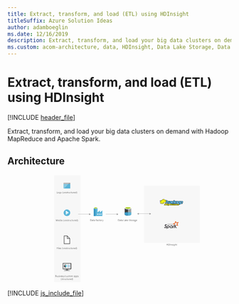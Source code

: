 ```yaml
---
title: Extract, transform, and load (ETL) using HDInsight
titleSuffix: Azure Solution Ideas
author: adamboeglin
ms.date: 12/16/2019
description: Extract, transform, and load your big data clusters on demand with Hadoop MapReduce and Apache Spark.
ms.custom: acom-architecture, data, HDInsight, Data Lake Storage, Data Factory, 'https://azure.microsoft.com/solutions/architecture/extract-transform-and-load-using-hdinsight/'
---
```

# Extract, transform, and load (ETL) using HDInsight

[!INCLUDE [header_file](../header.md)]

Extract, transform, and load your big data clusters on demand with Hadoop MapReduce and Apache Spark.

## Architecture

<svg class="architecture-diagram" aria-labelledby="extract-transform-and-load-using-hdinsight" fill="none" height="302" viewbox="0 0 626 302" width="626" xmlns="http://www.w3.org/2000/svg">
    <path d="M381.851 189.705h155.6V30.644h-155.6v159.061zM130.665 298.915h73.371V1.75h-73.371v297.165z" fill="#F7F7F7"/>
    <path d="M327.5 93.174v17.569c0 1.839 4.065 3.291 9.147 3.291v-20.86H327.5z" fill="#3E3E3E"/>
    <path d="M336.502 114.082h.146c5.033 0 9.147-1.5 9.147-3.291V93.174h-9.293v20.908z" fill="#A0A1A2"/>
    <path d="M345.795 93.175c0 1.839-4.066 3.29-9.148 3.29s-9.147-1.451-9.147-3.29c0-1.791 4.114-3.291 9.147-3.291 5.034 0 9.148 1.5 9.148 3.29z" fill="#fff"/>
    <path d="M343.907 92.98c0 1.21-3.243 2.179-7.26 2.179-4.017 0-7.259-.968-7.259-2.178s3.242-2.178 7.259-2.178 7.26.968 7.26 2.178z" fill="#7FBA00"/>
    <path d="M342.407 94.336c.968-.387 1.5-.823 1.5-1.355 0-1.21-3.243-2.178-7.26-2.178-4.017 0-7.259.968-7.259 2.178 0 .484.58.968 1.5 1.355 1.307-.532 3.388-.871 5.759-.871 2.324 0 4.405.339 5.76.871z" fill="#B8D432"/>
    <path d="M336.502 114.082v-8.711c-1.355 0-2.517-.726-3.194-1.791-.678 1.065-1.791 1.791-3.146 1.791a3.582 3.582 0 01-2.662-1.162v6.582c0 1.791 4.017 3.243 9.002 3.291z" fill="#3999C6"/>
    <path d="M342.988 105.371a3.868 3.868 0 01-3.243-1.791c-.629 1.065-1.79 1.742-3.145 1.791v8.711c5.033 0 9.147-1.5 9.147-3.291v-6.63a3.759 3.759 0 01-2.759 1.21zM336.551 105.371l-.049 8.712h.097v-8.712h-.048z" fill="#59B4D9"/>
    <path d="M265.067 105.419v-5.856l-6.631 5.759h-.145v-5.76l-6.631 5.76V93.271c0-1.016-2.274-2.033-5.275-2.033-3.001 0-5.469.968-5.469 2.033v22.07h24.199l-.048-9.922zm-18.682-11.18c-2.178 0-3.92-.532-3.92-1.113s1.742-1.113 3.92-1.113 3.92.484 3.92 1.113c-.048.58-1.79 1.113-3.92 1.113z" fill="#59B3D8"/>
    <path d="M240.916 115.341h5.372V93.126h-5.372v22.215z" fill="#3998C5"/>
    <path d="M251.612 93.126c0 1.065-2.42 1.936-5.372 1.936s-5.324-.871-5.324-1.936 2.42-1.936 5.372-1.936c2.953 0 5.324.823 5.324 1.936z" fill="#fff"/>
    <path d="M250.546 92.98c0 .727-1.887 1.26-4.259 1.26-2.371 0-4.259-.533-4.259-1.26 0-.725 1.888-1.258 4.259-1.258 2.372 0 4.259.581 4.259 1.259z" fill="#7FB900"/>
    <path d="M249.626 93.755c.581-.194.872-.484.872-.774 0-.726-1.888-1.259-4.259-1.259-2.372 0-4.26.581-4.26 1.259.049.29.388.58.92.774.774-.29 1.984-.484 3.388-.484 1.355 0 2.565.194 3.339.484z" fill="#B7D332"/>
    <path d="M259.887 111.42h2.662v-2.661h-2.662v2.661zM250.45 111.42h2.662v-2.661h-2.662v2.661zM255.145 111.42h2.661v-2.661h-2.661v2.661z" fill="#fff"/>
    <path d="M134.342 282.702v1.694h.775c.339 0 .581-.097.774-.242a.78.78 0 00.291-.629c0-.581-.388-.823-1.162-.823h-.678zm0-2.033v1.549h.581c.291 0 .533-.097.726-.242.194-.145.242-.339.242-.629 0-.484-.29-.678-.919-.678h-.63zm-.58 4.259v-4.743h1.355c.387 0 .726.097.968.29.242.194.339.484.339.775 0 .29-.097.484-.242.677a1.326 1.326 0 01-.581.436c.339.048.581.145.774.339.194.193.291.484.291.774 0 .387-.146.726-.436.968-.29.242-.678.387-1.113.387h-1.355v.097zM140.344 284.928h-.533v-.532c-.242.387-.58.629-1.064.629-.823 0-1.21-.484-1.21-1.452v-2.033h.532v1.936c0 .726.29 1.065.823 1.065a.955.955 0 00.677-.29c.194-.194.242-.436.242-.775v-1.936h.533v3.388zM141.215 284.831v-.58c.29.242.629.338.968.338.484 0 .726-.145.726-.484 0-.096 0-.145-.049-.242l-.145-.145a1.045 1.045 0 00-.242-.145c-.097-.048-.193-.097-.29-.097-.145-.048-.291-.097-.387-.193-.097-.049-.194-.146-.291-.194a.836.836 0 01-.193-.242c-.049-.097-.049-.194-.049-.339 0-.145.049-.29.097-.435a.83.83 0 01.29-.291c.097-.097.242-.145.436-.193.145-.049.339-.049.484-.049.29 0 .532.049.774.145v.533a1.672 1.672 0 00-.871-.242c-.097 0-.193 0-.29.048-.097 0-.145.049-.194.097l-.145.145c-.048.049-.048.145-.048.194 0 .097 0 .145.048.242l.145.145c.049.048.145.097.242.145l.291.145c.145.049.29.097.387.194.097.097.242.145.29.194a.845.845 0 01.194.242c.048.096.048.242.048.338 0 .146-.048.291-.097.436-.096.145-.193.242-.29.29a1.184 1.184 0 01-.436.194c-.145.048-.338.048-.484.048a4.188 4.188 0 01-.919-.242zM144.313 284.928h.532v-3.388h-.532v3.388zm.29-4.259a.366.366 0 01-.242-.097.37.37 0 01-.097-.242c0-.097.049-.193.097-.242a.37.37 0 01.242-.097.37.37 0 01.242.097.373.373 0 01.097.242.37.37 0 01-.097.242c-.097.097-.145.097-.242.097zM148.766 284.928h-.532v-1.936c0-.726-.242-1.065-.775-1.065-.29 0-.484.097-.677.291-.194.193-.242.484-.242.774v1.936h-.533v-3.388h.533v.581c.242-.436.629-.629 1.113-.629.387 0 .629.097.871.338.194.242.29.581.29 1.017v2.081h-.048zM151.96 282.895c0-.29-.097-.58-.242-.726-.145-.193-.339-.242-.629-.242a.782.782 0 00-.63.291c-.193.193-.29.435-.338.726h1.839v-.049zm.532.484h-2.371c0 .387.096.678.29.871.194.194.484.291.823.291.387 0 .726-.145 1.065-.387v.532a2.065 2.065 0 01-1.162.339c-.484 0-.871-.145-1.113-.484-.29-.291-.387-.726-.387-1.307 0-.532.145-.968.435-1.307.291-.338.678-.484 1.113-.484.436 0 .775.146 1.017.436.242.29.387.678.387 1.21v.29h-.097zM153.121 284.831v-.58c.29.242.629.338.968.338.484 0 .726-.145.726-.484 0-.096 0-.145-.049-.242l-.145-.145a1.045 1.045 0 00-.242-.145c-.097-.048-.194-.097-.29-.097-.146-.048-.291-.097-.388-.193-.096-.049-.193-.146-.29-.194a.859.859 0 01-.194-.242c-.048-.097-.048-.194-.048-.339 0-.145.048-.29.097-.435.097-.146.193-.242.29-.291.145-.097.242-.145.436-.193.145-.049.339-.049.484-.049.29 0 .532.049.774.145v.533a1.672 1.672 0 00-.871-.242c-.097 0-.194 0-.29.048-.097 0-.146.049-.194.097l-.145.145c-.049.049-.049.145-.049.194 0 .097 0 .145.049.242l.145.145c.048.048.145.097.242.145l.29.145c.146.049.291.097.388.194.096.048.242.145.29.194a.845.845 0 01.194.242c.048.096.048.242.048.338 0 .146-.048.291-.097.436-.097.145-.193.242-.29.29a1.184 1.184 0 01-.436.194c-.145.048-.339.048-.484.048a3.55 3.55 0 01-.919-.242zM155.977 284.831v-.58c.29.242.629.338.968.338.484 0 .726-.145.726-.484 0-.096 0-.145-.048-.242l-.146-.145a1.045 1.045 0 00-.242-.145c-.096-.048-.193-.097-.29-.097-.145-.048-.29-.097-.387-.193a1.004 1.004 0 00-.291-.194c-.096-.097-.145-.145-.193-.242-.049-.097-.049-.194-.049-.339 0-.145.049-.29.097-.435a.823.823 0 01.291-.291c.096-.097.242-.145.435-.193.145-.049.339-.049.484-.049.291 0 .533.049.775.145v.533a1.676 1.676 0 00-.872-.242c-.096 0-.193 0-.29.048-.097 0-.145.049-.194.097l-.145.145c-.048.049-.048.145-.048.194 0 .097 0 .145.048.242l.145.145c.049.048.146.097.242.145l.291.145c.145.049.29.097.387.194.097.048.242.145.29.194a.828.828 0 01.194.242c.048.096.048.242.048.338 0 .146-.048.291-.096.436-.097.145-.194.242-.291.29a1.186 1.186 0 01-.435.194c-.146.048-.339.048-.484.048a5.047 5.047 0 01-.92-.242zM161.204 280.185l-2.275 5.517h-.484l2.275-5.517h.484zM164.011 284.783a1.857 1.857 0 01-.92.242c-.484 0-.871-.145-1.161-.484-.291-.291-.436-.726-.436-1.21 0-.581.145-1.017.484-1.355.339-.339.726-.484 1.258-.484.291 0 .581.048.775.145v.532c-.242-.193-.533-.242-.823-.242-.339 0-.629.145-.871.387-.242.242-.339.581-.339.968 0 .388.097.726.291.92.193.242.483.339.822.339.291 0 .581-.097.823-.291v.533h.097zM167.592 284.928h-.532v-.532c-.242.387-.581.629-1.065.629-.823 0-1.21-.484-1.21-1.452v-2.033h.533v1.936c0 .726.29 1.065.822 1.065a.96.96 0 00.678-.29c.193-.194.242-.436.242-.775v-1.936h.532v3.388zM168.463 284.831v-.58c.291.242.63.338.968.338.484 0 .726-.145.726-.484 0-.096 0-.145-.048-.242l-.145-.145a1.067 1.067 0 00-.242-.145c-.097-.048-.194-.097-.291-.097-.145-.048-.29-.097-.387-.193a1 1 0 00-.29-.194c-.097-.097-.145-.145-.194-.242-.048-.097-.048-.194-.048-.339 0-.145.048-.29.097-.435a.814.814 0 01.29-.291c.097-.097.242-.145.436-.193.145-.049.338-.049.484-.049.29 0 .532.049.774.145v.533a1.672 1.672 0 00-.871-.242c-.097 0-.194 0-.291.048-.096 0-.145.049-.193.097l-.145.145c-.049.049-.049.145-.049.194 0 .097 0 .145.049.242l.145.145c.048.048.145.097.242.145l.29.145c.145.049.291.097.387.194.097.048.242.145.291.194a.823.823 0 01.193.242c.049.096.049.242.049.338 0 .146-.049.291-.097.436-.097.145-.194.242-.29.29a1.191 1.191 0 01-.436.194c-.145.048-.339.048-.484.048a4.182 4.182 0 01-.92-.242zM173.11 284.88c-.145.048-.291.097-.484.097-.581 0-.871-.339-.871-1.017v-1.984h-.581v-.484h.581v-.823l.532-.193v1.016h.871v.484h-.871v1.887c0 .242.048.388.097.484.097.097.193.146.387.146.145 0 .242-.049.339-.097v.484zM175.239 281.927c-.339 0-.629.097-.823.339-.194.242-.29.581-.29.968s.096.726.29.968c.194.242.484.339.823.339.339 0 .629-.097.823-.339.193-.242.29-.532.29-.968 0-.435-.097-.726-.29-.968-.194-.242-.484-.339-.823-.339zm-.049 3.098c-.484 0-.919-.145-1.209-.484-.291-.339-.436-.726-.436-1.259 0-.58.145-1.016.484-1.355.29-.338.726-.484 1.258-.484.484 0 .92.146 1.162.484.29.291.435.726.435 1.307 0 .532-.145.968-.435 1.307-.339.29-.726.484-1.259.484zM182.596 284.928h-.533v-1.936c0-.387-.048-.629-.193-.823-.097-.145-.291-.242-.581-.242-.242 0-.436.097-.581.339a1.341 1.341 0 00-.242.774v1.936h-.532v-2.032c0-.678-.242-1.017-.775-1.017a.688.688 0 00-.58.291 1.332 1.332 0 00-.242.774v1.936h-.533v-3.388h.533v.533c.242-.388.58-.63 1.064-.63.242 0 .436.049.581.194.194.145.291.29.339.484.242-.484.629-.678 1.113-.678.726 0 1.113.436 1.113 1.356v2.129h.049zM187.339 283.234l-.823.097c-.242.048-.436.097-.581.193-.145.097-.194.242-.194.484 0 .146.049.291.194.388.097.096.29.145.484.145.29 0 .484-.097.678-.291.193-.193.242-.435.242-.726v-.29zm.532 1.694h-.532v-.532c-.242.387-.581.629-1.065.629-.339 0-.581-.097-.775-.291a.985.985 0 01-.29-.726c0-.629.387-1.016 1.113-1.113l1.017-.145c0-.581-.242-.871-.678-.871-.387 0-.774.145-1.113.436v-.533c.339-.193.726-.339 1.161-.339.775 0 1.21.436 1.21 1.259v2.226h-.048zM189.468 283.089v.484c0 .29.097.532.29.726a.96.96 0 00.678.29c.339 0 .581-.145.774-.387.194-.242.291-.581.291-1.065 0-.387-.097-.677-.242-.871-.194-.193-.388-.339-.726-.339-.339 0-.581.097-.775.339-.193.194-.29.484-.29.823zm0 1.355v2.033h-.532v-4.937h.532v.581c.29-.436.678-.678 1.161-.678.436 0 .775.146 1.017.436.242.29.387.726.387 1.21 0 .581-.145 1.016-.436 1.355-.29.339-.629.532-1.113.532-.435.049-.774-.145-1.016-.532zM193.437 283.089v.484c0 .29.096.532.29.726a.96.96 0 00.678.29c.338 0 .58-.145.774-.387.194-.242.29-.581.29-1.065 0-.387-.096-.677-.242-.871-.193-.193-.387-.339-.726-.339-.338 0-.58.097-.774.339-.194.194-.29.484-.29.823zm0 1.355v2.033h-.533v-4.937h.533v.581c.29-.436.677-.678 1.161-.678.436 0 .775.146 1.017.436.242.29.387.726.387 1.21 0 .581-.145 1.016-.436 1.355-.29.339-.629.532-1.113.532-.436.049-.774-.145-1.016-.532zM196.679 284.831v-.58c.291.242.629.338.968.338.484 0 .726-.145.726-.484 0-.096 0-.145-.048-.242a9.912 9.912 0 01-.145-.145 1.09 1.09 0 00-.242-.145c-.097-.048-.194-.097-.291-.097-.145-.048-.29-.097-.387-.193a1.014 1.014 0 00-.29-.194c-.097-.097-.146-.145-.194-.242-.048-.097-.048-.194-.048-.339 0-.145.048-.29.096-.435a.823.823 0 01.291-.291c.097-.097.242-.145.435-.193.146-.049.339-.049.484-.049.291 0 .533.049.775.145v.533a1.675 1.675 0 00-.871-.242.62.62 0 00-.291.048c-.097 0-.145.049-.193.097l-.146.145c-.048.049-.048.145-.048.194 0 .097 0 .145.048.242l.146.145c.048.048.145.097.242.145l.29.145c.145.049.29.097.387.194.097.048.242.145.291.194a.84.84 0 01.193.242c.049.096.049.242.049.338 0 .146-.049.291-.097.436-.097.145-.194.242-.291.29a1.186 1.186 0 01-.435.194c-.145.048-.339.048-.484.048a3.56 3.56 0 01-.92-.242zM150.894 294.124h-.484c-.677-.774-1.016-1.742-1.016-2.904 0-1.161.339-2.129 1.016-2.952h.484c-.677.823-1.016 1.791-1.016 2.952 0 1.113.339 2.081 1.016 2.904zM151.33 292.963v-.581c.29.242.629.339.968.339.484 0 .726-.145.726-.484 0-.097 0-.145-.048-.242l-.146-.145c-.048-.049-.145-.097-.242-.146-.096-.048-.193-.096-.29-.096-.145-.049-.29-.097-.387-.194-.097-.097-.194-.145-.291-.194a.84.84 0 01-.193-.242c-.049-.096-.049-.193-.049-.338 0-.146.049-.291.097-.436.097-.145.194-.242.291-.29.096-.097.242-.146.435-.194.145-.048.339-.048.484-.048.291 0 .533.048.775.145v.532a1.676 1.676 0 00-.872-.242c-.096 0-.193 0-.29.049-.097 0-.145.048-.194.096l-.145.146c-.048.048-.048.145-.048.193 0 .097 0 .145.048.242l.145.145c.049.049.146.097.242.146l.291.145c.145.048.29.097.387.193.097.049.242.146.29.194.097.097.146.145.194.242.048.097.048.194.048.339 0 .145-.048.29-.096.435a.823.823 0 01-.291.291 1.202 1.202 0 01-.435.193c-.146.049-.339.049-.484.049a3.63 3.63 0 01-.92-.242zM155.977 293.01c-.145.049-.29.097-.484.097-.581 0-.871-.339-.871-1.016v-1.985h-.581v-.484h.581v-.822l.532-.194v1.016h.871v.484h-.871v1.888c0 .242.049.387.097.484.097.097.194.145.387.145a.695.695 0 00.339-.097v.484zM158.444 290.203c-.096-.097-.242-.097-.387-.097-.242 0-.435.097-.58.339a1.665 1.665 0 00-.242.871v1.743h-.533v-3.388h.533v.677c.096-.242.193-.435.338-.58.146-.146.339-.194.533-.194.145 0 .242 0 .338.048v.581zM161.785 293.06h-.533v-.533c-.242.387-.581.629-1.065.629-.822 0-1.209-.484-1.209-1.452v-2.032h.532v1.936c0 .726.29 1.064.823 1.064a.951.951 0 00.677-.29c.194-.194.242-.436.242-.774v-1.936h.533v3.388zM165.172 292.914c-.242.145-.58.242-.919.242-.484 0-.871-.146-1.162-.484a1.771 1.771 0 01-.435-1.21c0-.581.145-1.017.484-1.355.339-.339.726-.484 1.258-.484.29 0 .581.048.774.145v.532c-.242-.193-.532-.242-.822-.242-.339 0-.629.145-.871.387-.242.242-.339.581-.339.968s.097.726.29.92c.194.242.484.339.823.339.29 0 .581-.097.823-.291v.533h.096zM167.592 293.01a1.424 1.424 0 01-.484.097c-.581 0-.871-.339-.871-1.016v-1.985h-.581v-.484h.581v-.822l.532-.194v1.016h.871v.484h-.871v1.888c0 .242.048.387.097.484.097.097.193.145.387.145a.695.695 0 00.339-.097v.484zM171.028 293.06h-.533v-.533c-.242.387-.58.629-1.064.629-.823 0-1.21-.484-1.21-1.452v-2.032h.532v1.936c0 .726.29 1.064.823 1.064a.778.778 0 00.629-.29c.194-.194.242-.436.242-.774v-1.936h.532v3.388h.049zM173.884 290.203c-.097-.097-.242-.097-.387-.097-.242 0-.436.097-.581.339a1.675 1.675 0 00-.242.871v1.743h-.532v-3.388h.532v.677c.097-.242.194-.435.339-.58.145-.146.339-.194.532-.194.145 0 .242 0 .339.048v.581zM176.595 291.026c0-.29-.097-.532-.242-.726-.146-.194-.339-.242-.63-.242a.781.781 0 00-.629.29c-.193.194-.29.436-.339.726h1.84v-.048zm.532.484h-2.372c0 .387.097.677.291.871.193.194.484.29.823.29.387 0 .726-.145 1.064-.387v.533c-.29.193-.677.338-1.161.338s-.871-.145-1.113-.484c-.291-.29-.388-.726-.388-1.306 0-.533.146-.968.436-1.307.29-.339.678-.484 1.113-.484.436 0 .775.145 1.017.436.242.29.387.677.387 1.21v.29h-.097zM180.273 291.51v-.484c0-.29-.097-.483-.291-.677a.876.876 0 00-.677-.29c-.339 0-.581.145-.775.387-.193.242-.29.581-.29 1.016 0 .387.097.678.29.92a.871.871 0 00.726.338.869.869 0 00.726-.338c.242-.242.291-.533.291-.872zm.58 1.549h-.532v-.581c-.242.436-.629.678-1.162.678-.435 0-.774-.145-1.016-.436-.242-.29-.387-.726-.387-1.258 0-.581.145-1.016.435-1.355.291-.339.678-.484 1.114-.484.484 0 .822.194 1.016.532v-2.081h.532v4.985zM181.966 294.124h-.484c.678-.823 1.017-1.791 1.017-2.904a4.65 4.65 0 00-1.017-2.952h.484c.678.823 1.017 1.791 1.017 2.952 0 1.162-.339 2.13-1.017 2.904zM140.683 202.796h-1.84v1.646h1.694v.484h-1.694v2.13h-.58v-4.744h2.42v.484zM141.505 207.056h.532v-3.388h-.532v3.388zm.29-4.26a.374.374 0 01-.242-.096.374.374 0 01-.096-.242.37.37 0 01.096-.242.37.37 0 01.242-.097c.097 0 .194.048.242.097a.366.366 0 01.097.242.37.37 0 01-.097.242.37.37 0 01-.242.096zM143.151 207.055h.532v-5.033h-.532v5.033zM146.974 205.023c0-.291-.097-.581-.242-.726-.146-.194-.339-.242-.63-.242a.781.781 0 00-.629.29c-.193.194-.29.436-.339.726h1.84v-.048zm.532.484h-2.372c0 .387.097.677.291.871.193.193.484.29.823.29.387 0 .726-.145 1.064-.387v.532c-.29.194-.677.339-1.161.339s-.871-.145-1.113-.484c-.291-.29-.388-.726-.388-1.306 0-.533.146-.968.436-1.307.29-.339.678-.484 1.113-.484.436 0 .775.145 1.016.435.242.291.388.678.388 1.21v.291h-.097zM148.136 206.91v-.58c.291.242.629.338.968.338.484 0 .726-.145.726-.484 0-.096 0-.145-.048-.241a19.892 19.892 0 01-.145-.146c-.049-.048-.146-.096-.242-.145-.097-.048-.194-.097-.291-.097-.145-.048-.29-.096-.387-.193-.097-.049-.194-.145-.29-.194-.097-.097-.146-.145-.194-.242-.048-.097-.048-.193-.048-.339 0-.145.048-.29.096-.435.097-.145.194-.242.291-.291.145-.096.242-.145.435-.193.146-.049.339-.049.484-.049.291 0 .533.049.775.146v.532a1.675 1.675 0 00-.871-.242c-.097 0-.194 0-.291.048-.097 0-.145.049-.193.097l-.146.145c-.048.049-.048.146-.048.194 0 .097 0 .145.048.242l.146.145c.048.049.145.097.242.145l.29.146c.145.048.29.096.387.193.097.049.242.145.291.194.096.097.145.145.193.242.049.097.049.193.049.338 0 .146-.049.291-.097.436-.097.145-.194.242-.291.29-.145.097-.29.146-.435.194-.145.048-.339.048-.484.048-.387-.048-.678-.096-.92-.242zM154.476 208.12h-.484c-.677-.774-1.016-1.742-1.016-2.904 0-1.161.339-2.129 1.016-2.952h.484c-.677.823-1.016 1.791-1.016 2.952 0 1.114.339 2.082 1.016 2.904zM157.864 207.055h-.532v-.532c-.242.387-.581.629-1.065.629-.823 0-1.21-.484-1.21-1.452v-2.033h.533v1.936c0 .726.29 1.065.822 1.065a.96.96 0 00.678-.29c.193-.194.242-.436.242-.775v-1.936h.532v3.388zM161.736 207.056h-.532v-1.936c0-.726-.242-1.065-.775-1.065-.29 0-.483.097-.677.29-.194.194-.242.484-.242.775v1.936h-.532v-3.388h.532v.581c.242-.436.629-.63 1.113-.63.387 0 .678.097.871.339.194.242.291.581.291 1.017v2.081h-.049zM162.559 206.91v-.58c.29.242.629.338.968.338.484 0 .726-.145.726-.484 0-.096 0-.145-.049-.241l-.145-.146c-.048-.048-.145-.096-.242-.145-.097-.048-.194-.097-.29-.097-.146-.048-.291-.096-.388-.193-.096-.049-.193-.145-.29-.194-.097-.097-.145-.145-.194-.242-.048-.097-.048-.193-.048-.339 0-.145.048-.29.097-.435.097-.145.193-.242.29-.291a1.2 1.2 0 01.436-.193c.145-.049.339-.049.484-.049.29 0 .532.049.774.146v.532a1.672 1.672 0 00-.871-.242c-.097 0-.194 0-.29.048-.097 0-.146.049-.194.097l-.145.145c-.049.049-.049.146-.049.194 0 .097 0 .145.049.242l.145.145c.048.049.145.097.242.145l.29.146c.146.048.291.096.388.193.096.049.242.145.29.194.097.097.145.145.194.242.048.097.048.193.048.338 0 .146-.048.291-.097.436-.097.145-.193.242-.29.29a1.702 1.702 0 01-.436.194c-.145.048-.339.048-.484.048-.339-.048-.629-.096-.919-.242zM167.253 207.007c-.145.048-.291.097-.484.097-.581 0-.871-.339-.871-1.017v-1.984h-.581v-.484h.581v-.823l.532-.193v1.016h.871v.484h-.871v1.888c0 .242.048.387.097.484.097.096.193.145.387.145.145 0 .242-.049.339-.097v.484zM169.722 204.2c-.096-.097-.242-.097-.387-.097-.242 0-.435.097-.581.339a1.672 1.672 0 00-.242.871v1.742h-.58v-3.387h.532v.677c.097-.242.194-.435.339-.581.145-.145.339-.193.532-.193.145 0 .242 0 .339.048v.581h.048zM173.061 207.055h-.532v-.532c-.242.387-.581.629-1.065.629-.823 0-1.21-.484-1.21-1.452v-2.033h.532v1.936c0 .726.291 1.065.823 1.065a.781.781 0 00.629-.29c.194-.194.242-.436.242-.775v-1.936h.533v3.388h.048zM176.449 206.91a1.846 1.846 0 01-.92.242c-.484 0-.871-.145-1.161-.484-.291-.29-.436-.725-.436-1.209 0-.581.145-1.017.484-1.356.339-.338.726-.484 1.258-.484.291 0 .581.049.775.146v.532c-.242-.194-.533-.242-.823-.242-.339 0-.629.145-.871.387-.242.242-.339.581-.339.968s.097.726.29.92c.194.242.484.338.823.338.291 0 .581-.096.823-.29v.532h.097zM178.869 207.007c-.146.048-.291.097-.484.097-.581 0-.872-.339-.872-1.017v-1.984h-.58v-.484h.58v-.823l.533-.193v1.016h.871v.484h-.871v1.888c0 .242.048.387.097.484.096.096.193.145.387.145.145 0 .242-.049.339-.097v.484zM182.306 207.055h-.533v-.532c-.242.387-.581.629-1.065.629-.822 0-1.209-.484-1.209-1.452v-2.033h.532v1.936c0 .726.29 1.065.823 1.065a.955.955 0 00.677-.29c.194-.194.242-.436.242-.775v-1.936h.533v3.388zM185.161 204.2c-.097-.097-.242-.097-.387-.097-.242 0-.436.097-.581.339a1.672 1.672 0 00-.242.871v1.742h-.533v-3.387h.533v.677c.097-.242.193-.435.339-.581.145-.145.338-.193.532-.193.145 0 .242 0 .339.048v.581zM187.823 205.023c0-.291-.097-.581-.242-.726-.146-.194-.339-.242-.63-.242a.781.781 0 00-.629.29c-.193.194-.29.436-.339.726h1.84v-.048zm.58.484h-2.371c0 .387.097.677.29.871.194.193.484.29.823.29.387 0 .726-.145 1.065-.387v.532a2.065 2.065 0 01-1.162.339c-.484 0-.871-.145-1.113-.484-.29-.29-.387-.726-.387-1.306 0-.533.145-.968.435-1.307.291-.339.678-.484 1.114-.484.435 0 .774.145 1.016.435.242.291.387.678.387 1.21v.291h-.097zM191.549 205.507v-.484c0-.291-.096-.484-.29-.678-.194-.194-.387-.29-.677-.29-.339 0-.581.096-.775.387-.193.242-.29.581-.29 1.016 0 .387.097.678.29.92a.872.872 0 00.726.339.87.87 0 00.726-.339 1.35 1.35 0 00.29-.871zm.533 1.548h-.533v-.58c-.242.435-.629.677-1.161.677-.436 0-.774-.145-1.016-.435-.242-.291-.388-.726-.388-1.259 0-.581.146-1.016.436-1.355.29-.339.678-.484 1.113-.484.484 0 .823.194 1.016.532v-2.081h.533v4.985zM193.195 208.12h-.484c.678-.822 1.016-1.79 1.016-2.904a4.648 4.648 0 00-1.016-2.952h.484c.677.823 1.016 1.791 1.016 2.952.049 1.162-.29 2.13-1.016 2.904zM140.247 129.473h-.532v-3.194c0-.242 0-.581.048-.92-.048.194-.097.388-.145.484l-1.646 3.63h-.29l-1.597-3.63c-.049-.096-.097-.29-.145-.484 0 .194.048.484.048.92v3.194h-.581v-4.743h.726l1.452 3.291c.097.242.194.436.242.581.097-.242.194-.435.242-.581l1.5-3.291h.678v4.743zM143.587 127.44c0-.29-.097-.532-.242-.726-.145-.193-.339-.242-.629-.242a.782.782 0 00-.63.291c-.193.193-.29.435-.338.726h1.839v-.049zm.581.436h-2.372c0 .387.097.677.29.871.194.194.484.29.823.29.387 0 .726-.145 1.065-.387v.533a2.07 2.07 0 01-1.162.338c-.484 0-.871-.145-1.113-.484-.29-.29-.387-.726-.387-1.306 0-.533.145-.968.436-1.307.29-.339.677-.484 1.113-.484.435 0 .774.145 1.016.436.242.29.387.677.387 1.209v.291h-.096zM147.314 127.924v-.484c0-.29-.097-.484-.291-.677-.193-.194-.387-.291-.677-.291-.339 0-.581.146-.775.388-.193.242-.29.58-.29 1.016 0 .387.097.677.29.919a.872.872 0 00.726.339.87.87 0 00.726-.339c.194-.29.291-.532.291-.871zm.58 1.549h-.532v-.581c-.242.436-.629.678-1.162.678-.435 0-.774-.145-1.016-.436-.242-.29-.387-.726-.387-1.258 0-.581.145-1.016.435-1.355.291-.339.678-.484 1.114-.484.484 0 .822.193 1.016.532v-2.081h.532v4.985zM148.959 129.473h.581v-3.388h-.533v3.388h-.048zm.29-4.259a.37.37 0 01-.242-.097.37.37 0 01-.096-.242c0-.096.048-.193.096-.242a.374.374 0 01.242-.096.37.37 0 01.242.096.37.37 0 01.097.242.366.366 0 01-.097.242.366.366 0 01-.242.097zM152.492 127.731l-.822.097c-.242.048-.436.096-.581.193-.145.097-.194.242-.194.484a.44.44 0 00.194.387c.097.097.29.146.484.146.29 0 .484-.097.677-.291.194-.193.242-.435.242-.726v-.29zm.533 1.742h-.533v-.532c-.242.387-.58.629-1.064.629-.339 0-.581-.097-.775-.29a.988.988 0 01-.29-.726c0-.63.387-1.017 1.113-1.114l1.016-.145c0-.58-.242-.871-.677-.871-.387 0-.775.145-1.113.436v-.533c.338-.193.726-.338 1.161-.338.775 0 1.21.435 1.21 1.258v2.226h-.048zM157.332 130.538h-.484c-.678-.775-1.016-1.743-1.016-2.904 0-1.162.338-2.13 1.016-2.952h.484c-.678.822-1.016 1.79-1.016 2.904 0 1.161.338 2.129 1.016 2.952zM160.719 129.473h-.532v-.58c-.242.387-.581.629-1.065.629-.823 0-1.21-.484-1.21-1.452v-2.033h.532v1.936c0 .726.291 1.065.823 1.065a.956.956 0 00.678-.291c.193-.193.242-.435.242-.774v-1.936h.532v3.436zM164.591 129.473h-.533v-1.936c0-.726-.242-1.064-.774-1.064-.29 0-.484.096-.678.29-.193.194-.242.484-.242.774v1.936h-.532v-3.387h.532v.58c.242-.435.63-.629 1.114-.629.387 0 .677.097.871.339.193.242.29.581.29 1.016v2.081h-.048zM165.414 129.328v-.581c.29.242.629.339.968.339.484 0 .726-.145.726-.484 0-.097 0-.145-.048-.242-.049-.097-.097-.097-.146-.145a1.045 1.045 0 00-.242-.145c-.096-.049-.193-.097-.29-.097-.145-.048-.29-.097-.387-.194-.097-.048-.194-.145-.291-.193-.096-.097-.145-.145-.193-.242-.049-.097-.049-.194-.049-.339 0-.145.049-.29.097-.436.097-.145.194-.242.291-.29.096-.097.242-.145.435-.193.145-.049.339-.049.484-.049.291 0 .533.049.775.145v.533a1.666 1.666 0 00-.872-.242c-.096 0-.193 0-.29.048-.097 0-.145.048-.194.097l-.145.145c-.048.048-.048.145-.048.194 0 .096 0 .145.048.242l.145.145c.049.048.146.097.242.145l.291.145c.145.049.29.097.387.194.097.048.242.145.29.193a.855.855 0 01.194.242c.048.097.048.242.048.339 0 .145-.048.291-.096.436-.097.145-.194.242-.291.29a1.203 1.203 0 01-.435.194c-.146.048-.339.048-.484.048-.339-.048-.63-.097-.92-.242zM170.059 129.425c-.145.048-.29.097-.484.097-.58 0-.871-.339-.871-1.017v-1.984h-.58v-.484h.58v-.823l.533-.193v1.016h.871v.484h-.871v1.887c0 .242.048.388.096.484.097.097.194.146.388.146.145 0 .242-.049.338-.097v.484zM172.577 126.618a.904.904 0 00-.387-.097c-.242 0-.435.097-.581.339a1.672 1.672 0 00-.242.871v1.742h-.532v-3.388h.532v.678c.097-.242.194-.436.339-.581.145-.145.339-.193.533-.193.145 0 .241 0 .338.048v.581zM175.917 129.473h-.532v-.58c-.242.387-.581.629-1.065.629-.823 0-1.21-.484-1.21-1.452v-2.033h.532v1.936c0 .726.291 1.065.823 1.065a.956.956 0 00.678-.291c.193-.193.242-.435.242-.774v-1.936h.532v3.436zM179.305 129.28a1.857 1.857 0 01-.92.242c-.484 0-.871-.146-1.161-.484-.291-.291-.436-.726-.436-1.21 0-.581.145-1.017.484-1.355.339-.339.726-.484 1.258-.484.291 0 .581.048.775.145v.532c-.242-.193-.533-.242-.823-.242-.339 0-.629.145-.871.387-.242.242-.339.581-.339.968s.097.726.29.92c.194.242.484.339.823.339.291 0 .581-.097.823-.291v.533h.097zM181.675 129.425c-.145.048-.29.097-.484.097-.581 0-.871-.339-.871-1.017v-1.984h-.581v-.484h.581v-.823l.532-.193v1.016h.872v.484h-.872v1.887c0 .242.049.388.097.484.097.097.194.146.387.146.146 0 .242-.049.339-.097v.484zM185.161 129.473h-.532v-.58c-.242.387-.581.629-1.065.629-.823 0-1.21-.484-1.21-1.452v-2.033h.532v1.936c0 .726.291 1.065.823 1.065a.78.78 0 00.629-.291c.194-.193.242-.435.242-.774v-1.936h.533v3.436h.048zM188.016 126.618a.904.904 0 00-.387-.097c-.242 0-.436.097-.581.339a1.672 1.672 0 00-.242.871v1.742h-.533v-3.388h.533v.678c.097-.242.193-.436.339-.581.145-.145.338-.193.532-.193.145 0 .242 0 .339.048v.581zM190.679 127.44c0-.29-.097-.532-.242-.726-.146-.193-.339-.242-.63-.242a.78.78 0 00-.629.291c-.193.193-.29.435-.339.726h1.84v-.049zm.58.436h-2.371c0 .387.097.677.29.871.194.194.484.29.823.29.387 0 .726-.145 1.065-.387v.533a2.073 2.073 0 01-1.162.338c-.484 0-.871-.145-1.113-.484-.29-.29-.387-.726-.387-1.306 0-.533.145-.968.435-1.307.291-.339.678-.484 1.114-.484.435 0 .774.145 1.016.436.242.29.387.677.387 1.209v.291h-.097zM194.404 127.924v-.484a.876.876 0 00-.29-.677c-.194-.194-.387-.291-.678-.291-.338 0-.58.146-.774.388-.193.242-.29.58-.29 1.016 0 .387.097.677.29.919a.872.872 0 00.726.339c.29 0 .532-.097.726-.339.194-.29.29-.532.29-.871zm.533 1.549h-.533v-.581c-.242.436-.629.678-1.161.678-.436 0-.774-.145-1.016-.436-.242-.29-.388-.726-.388-1.258 0-.581.146-1.016.436-1.355.29-.339.678-.484 1.113-.484.484 0 .823.193 1.016.532v-2.081h.533v4.985zM196.05 130.538h-.484c.677-.823 1.016-1.791 1.016-2.904s-.339-2.081-1.016-2.904h.484c.677.823 1.016 1.791 1.016 2.953.049 1.113-.29 2.081-1.016 2.855zM140.248 51.842h-2.469V47.1h.533v4.26h1.936v.483zM142.329 48.842c-.339 0-.629.096-.823.338-.194.242-.29.581-.29.968 0 .388.096.726.29.968.194.242.484.34.823.34.338 0 .629-.098.822-.34.194-.242.291-.532.291-.968 0-.435-.097-.726-.291-.968-.193-.242-.435-.338-.822-.338zm-.049 3.097c-.484 0-.919-.145-1.21-.484-.29-.339-.435-.726-.435-1.258 0-.581.145-1.017.484-1.355.29-.34.726-.484 1.258-.484.484 0 .92.145 1.162.484.29.29.435.726.435 1.306 0 .533-.145.968-.435 1.307-.291.29-.726.484-1.259.484zM147.215 50.342v-.484c0-.29-.096-.484-.29-.677-.193-.194-.387-.29-.677-.29-.339 0-.581.144-.775.386-.193.242-.29.581-.29 1.017 0 .387.097.677.29.92a.872.872 0 00.726.338.87.87 0 00.726-.339c.194-.29.29-.532.29-.87zm.533 1.258c0 1.259-.581 1.888-1.791 1.888a2.69 2.69 0 01-1.113-.242v-.532c.387.193.726.338 1.113.338.823 0 1.258-.435 1.258-1.306v-.388c-.241.436-.629.63-1.161.63-.436 0-.774-.145-1.016-.436-.242-.29-.388-.726-.388-1.21 0-.58.146-1.016.436-1.355.29-.339.678-.532 1.113-.532.436 0 .775.193 1.016.532v-.484h.533V51.6zM148.62 51.746v-.581c.29.242.629.339.968.339.484 0 .726-.145.726-.484 0-.097 0-.146-.049-.242l-.145-.145c-.048-.049-.145-.097-.242-.146-.097-.048-.194-.096-.29-.096-.146-.049-.291-.097-.388-.194-.096-.049-.193-.145-.29-.194a.859.859 0 01-.194-.242c-.048-.097-.048-.193-.048-.338 0-.146.048-.29.097-.436.097-.145.193-.242.29-.29.145-.097.242-.146.436-.194.145-.048.339-.048.484-.048.29 0 .532.048.774.145v.532a1.67 1.67 0 00-.871-.242c-.097 0-.194 0-.29.049-.097 0-.146.048-.194.096l-.145.146c-.049.048-.049.145-.049.193 0 .097 0 .145.049.242l.145.145c.048.049.145.097.242.145l.29.146c.146.048.291.096.388.193.096.049.242.146.29.194a.859.859 0 01.194.242c.048.097.048.194.048.339 0 .145-.048.29-.097.435-.097.145-.193.242-.29.29a1.193 1.193 0 01-.436.194c-.193.049-.339.049-.484.049-.339-.049-.629-.145-.919-.242zM155.008 52.907h-.484c-.677-.774-1.016-1.742-1.016-2.904 0-1.161.339-2.13 1.016-2.952h.484c-.677.823-1.016 1.79-1.016 2.952-.049 1.114.339 2.081 1.016 2.904zM158.347 51.843h-.532v-.533c-.242.387-.581.63-1.065.63-.823 0-1.21-.485-1.21-1.453v-2.032h.532v1.936c0 .726.291 1.064.823 1.064a.957.957 0 00.678-.29c.193-.194.242-.436.242-.774v-1.936h.532v3.388zM162.268 51.843h-.532v-1.936c0-.726-.242-1.065-.774-1.065-.291 0-.484.097-.678.29-.193.194-.242.484-.242.775v1.936h-.532v-3.388h.532v.58c.242-.435.629-.629 1.113-.629.387 0 .629.097.871.339.194.242.291.58.291 1.016v2.081h-.049zM163.092 51.746v-.581c.29.242.629.339.968.339.484 0 .726-.145.726-.484 0-.097 0-.146-.049-.242l-.145-.145c-.048-.049-.145-.097-.242-.146-.097-.048-.193-.096-.29-.096-.145-.049-.291-.097-.387-.194-.097-.049-.194-.145-.291-.194a.836.836 0 01-.193-.242c-.049-.097-.049-.193-.049-.338 0-.146.049-.29.097-.436.097-.145.194-.242.29-.29a1.2 1.2 0 01.436-.194c.145-.048.339-.048.484-.048.29 0 .532.048.774.145v.532a1.67 1.67 0 00-.871-.242c-.097 0-.193 0-.29.049-.097 0-.145.048-.194.096l-.145.146c-.048.048-.048.145-.048.193 0 .097 0 .145.048.242l.145.145c.049.049.145.097.242.145l.291.146c.145.048.29.096.387.193.097.049.242.146.29.194a.859.859 0 01.194.242c.048.097.048.194.048.339 0 .145-.048.29-.097.435-.096.145-.193.242-.29.29a1.193 1.193 0 01-.436.194c-.193.049-.338.049-.484.049a3.575 3.575 0 01-.919-.242zM167.737 51.842c-.145.048-.29.097-.484.097-.581 0-.871-.339-.871-1.017v-1.984h-.581v-.484h.581v-.823l.532-.193v1.016h.872v.484h-.872v1.888c0 .242.049.387.097.484.097.096.194.145.387.145.146 0 .242-.049.339-.097v.484zM170.206 49.035c-.097-.096-.242-.096-.387-.096-.242 0-.436.096-.581.338a1.673 1.673 0 00-.242.872v1.742h-.533v-3.388h.533v.678c.097-.242.193-.436.339-.581.145-.145.338-.194.532-.194.145 0 .242 0 .339.049v.58zM173.545 51.843h-.532v-.533c-.242.387-.581.63-1.065.63-.823 0-1.21-.485-1.21-1.453v-2.032h.533v1.936c0 .726.29 1.064.822 1.064a.783.783 0 00.63-.29c.193-.194.242-.436.242-.774v-1.936h.532v3.388h.048zM176.982 51.697a1.855 1.855 0 01-.92.242c-.484 0-.871-.145-1.162-.484a1.77 1.77 0 01-.435-1.21c0-.58.145-1.016.484-1.355.339-.339.726-.484 1.258-.484.291 0 .581.049.775.145v.533c-.242-.194-.533-.242-.823-.242-.339 0-.629.145-.871.387-.242.242-.339.58-.339.968 0 .387.097.726.29.92.194.242.484.338.823.338.29 0 .581-.096.823-.29v.532h.097zM179.353 51.842c-.145.048-.29.097-.484.097-.581 0-.871-.339-.871-1.017v-1.984h-.581v-.484h.581v-.823l.532-.193v1.016h.871v.484h-.871v1.888c0 .242.049.387.097.484.097.096.194.145.387.145a.702.702 0 00.339-.097v.484zM182.837 51.843h-.532v-.533c-.242.387-.581.63-1.065.63-.823 0-1.21-.485-1.21-1.453v-2.032h.533v1.936c0 .726.29 1.064.822 1.064a.957.957 0 00.678-.29c.194-.194.242-.436.242-.774v-1.936h.532v3.388zM185.694 49.035c-.097-.096-.242-.096-.388-.096-.242 0-.435.096-.58.338a1.664 1.664 0 00-.242.872v1.742h-.581v-3.388h.532v.678c.097-.242.194-.436.339-.581.145-.145.339-.194.532-.194.146 0 .242 0 .339.049v.58h.049zM188.355 49.81c0-.29-.096-.581-.242-.726-.145-.194-.338-.242-.629-.242a.78.78 0 00-.629.29c-.194.194-.29.436-.339.726h1.839v-.048zm.533.484h-2.372c0 .387.097.677.291.87.193.194.484.291.822.291.388 0 .726-.145 1.065-.387v.532c-.29.194-.677.34-1.161.34s-.872-.146-1.114-.485c-.29-.29-.387-.726-.387-1.307 0-.532.145-.968.436-1.306.29-.34.677-.484 1.113-.484.436 0 .774.145 1.016.435.242.29.388.678.388 1.21v.29h-.097zM192.081 50.342v-.484c0-.29-.097-.484-.29-.677-.194-.194-.387-.29-.678-.29-.339 0-.581.096-.774.386-.194.242-.291.581-.291 1.017 0 .387.097.677.291.92a.87.87 0 00.726.338c.29 0 .532-.097.726-.339.193-.29.29-.58.29-.87zm.533 1.5h-.533v-.58c-.242.435-.629.677-1.161.677-.436 0-.775-.145-1.017-.435-.242-.29-.387-.726-.387-1.259 0-.58.145-1.016.436-1.355.29-.339.677-.484 1.113-.484.484 0 .823.194 1.016.532v-2.08h.533v4.984zM193.728 52.907h-.484c.677-.823 1.016-1.79 1.016-2.904a4.655 4.655 0 00-1.016-2.952h.484c.677.823 1.016 1.79 1.016 2.952s-.339 2.13-1.016 2.904zM231.769 125.069v3.727h.726c.629 0 1.113-.146 1.452-.484.338-.339.532-.823.532-1.404 0-1.21-.629-1.839-1.936-1.839h-.774zm-.581 4.211v-4.743h1.307c1.694 0 2.516.774 2.516 2.323 0 .726-.242 1.306-.677 1.742-.484.436-1.065.678-1.888.678h-1.258zM237.77 127.586l-.823.096c-.242.049-.435.097-.58.194-.146.097-.194.242-.194.484 0 .145.048.29.194.387.145.097.29.145.484.145.29 0 .484-.096.677-.29.194-.194.242-.436.242-.726v-.29zm.533 1.694h-.533v-.533c-.242.387-.581.629-1.065.629-.338 0-.58-.096-.774-.29a.984.984 0 01-.29-.726c0-.629.387-1.016 1.113-1.113l1.016-.145c0-.581-.242-.871-.677-.871-.388 0-.775.145-1.114.435v-.532c.339-.194.726-.339 1.162-.339.774 0 1.21.436 1.21 1.258v2.227h-.048zM240.916 129.28c-.145.048-.29.097-.484.097-.581 0-.871-.339-.871-1.017v-1.984h-.581v-.484h.581v-.823l.532-.194v1.017h.871v.484h-.919v1.887c0 .242.048.388.097.484.096.097.193.146.387.146.145 0 .242-.049.339-.097v.484h.048zM243.481 127.586l-.823.096c-.242.049-.436.097-.581.194-.145.097-.194.242-.194.484 0 .145.049.29.194.387.145.097.29.145.484.145.29 0 .484-.096.678-.29.193-.194.242-.436.242-.726v-.29zm.58 1.694h-.532v-.533c-.242.387-.581.629-1.065.629-.339 0-.581-.096-.774-.29a.985.985 0 01-.291-.726c0-.629.388-1.016 1.114-1.113l1.016-.145c0-.581-.242-.871-.678-.871-.387 0-.774.145-1.113.435v-.532c.339-.194.726-.339 1.162-.339.774 0 1.21.436 1.21 1.258v2.227h-.049zM249.384 125.069h-1.839v1.597h1.742v.533h-1.742v2.081h-.532v-4.743h2.371v.532zM251.854 127.586l-.823.096c-.242.049-.436.097-.581.194-.145.097-.193.242-.193.484 0 .145.048.29.193.387.097.097.29.145.484.145.29 0 .484-.096.678-.29.193-.194.242-.436.242-.726v-.29zm.532 1.694h-.532v-.533c-.242.387-.581.629-1.065.629-.339 0-.581-.096-.774-.29a.985.985 0 01-.291-.726c0-.629.387-1.016 1.113-1.113l1.017-.145c0-.581-.242-.871-.678-.871-.387 0-.774.145-1.113.435v-.532c.339-.194.726-.339 1.161-.339.775 0 1.21.436 1.21 1.258v2.227h-.048zM255.725 129.135a1.857 1.857 0 01-.92.242c-.484 0-.871-.146-1.161-.484a1.767 1.767 0 01-.436-1.21c0-.581.145-1.017.484-1.356.339-.338.726-.483 1.258-.483.291 0 .581.048.775.145v.532c-.242-.194-.533-.242-.823-.242-.339 0-.629.145-.871.387-.242.242-.339.581-.339.968s.097.726.29.92c.194.242.484.339.823.339.291 0 .581-.097.823-.291v.533h.097zM258.145 129.28c-.145.048-.29.097-.484.097-.581 0-.871-.339-.871-1.017v-1.984h-.581v-.484h.581v-.823l.532-.194v1.017h.871v.484h-.871v1.887c0 .242.049.388.097.484.097.097.194.146.387.146.145 0 .242-.049.339-.097v.484zM260.275 126.279c-.339 0-.629.097-.823.339-.193.242-.29.58-.29.968 0 .387.097.726.29.968.194.242.484.338.823.338.339 0 .629-.096.823-.338.193-.242.29-.533.29-.968 0-.436-.097-.726-.29-.968a1.062 1.062 0 00-.823-.339zm-.048 3.097c-.484 0-.92-.145-1.21-.484-.291-.338-.436-.726-.436-1.258 0-.581.145-1.016.484-1.355.29-.339.726-.484 1.258-.484.484 0 .92.145 1.162.484.29.29.436.726.436 1.307 0 .532-.146.968-.436 1.306a1.931 1.931 0 01-1.258.484zM264.533 126.473a.9.9 0 00-.387-.097c-.242 0-.435.097-.581.339a1.672 1.672 0 00-.242.871v1.742h-.532v-3.388h.532v.678c.097-.242.194-.436.339-.581.145-.145.339-.193.533-.193.145 0 .242-.001.338.048v.581zM268.115 125.891l-1.549 3.921c-.291.677-.678 1.064-1.162 1.064-.145 0-.242 0-.339-.048v-.484c.097.048.242.048.339.048.291 0 .484-.145.629-.484l.291-.629-1.307-3.388h.581l.919 2.614c0 .048.049.097.049.242 0-.049.048-.145.048-.242l.968-2.614h.533zM309.446 125.069v3.727h.726c.63 0 1.114-.146 1.452-.484.339-.339.533-.823.533-1.404 0-1.21-.629-1.839-1.936-1.839h-.775zm-.58 4.211v-4.743h1.306c1.694 0 2.517.774 2.517 2.323 0 .726-.242 1.306-.677 1.742-.484.436-1.065.678-1.888.678h-1.258zM315.448 127.586l-.823.096c-.242.049-.435.097-.581.194-.145.097-.193.242-.193.484 0 .145.048.29.193.387.097.097.291.145.484.145.291 0 .484-.096.678-.29.193-.194.242-.436.242-.726v-.29zm.532 1.694h-.532v-.533c-.242.387-.581.629-1.065.629-.339 0-.581-.096-.774-.29a.985.985 0 01-.291-.726c0-.629.388-1.016 1.114-1.113l1.016-.145c0-.581-.242-.871-.678-.871-.387 0-.774.145-1.113.435v-.532c.339-.194.726-.339 1.162-.339.774 0 1.21.436 1.21 1.258v2.227h-.049zM318.595 129.28c-.146.048-.291.097-.484.097-.581 0-.872-.339-.872-1.017v-1.984h-.58v-.484h.58v-.823l.533-.194v1.017h.871v.484h-.871v1.887c0 .242.048.388.097.484.096.097.193.146.387.146.145 0 .242-.049.339-.097v.484zM321.208 127.586l-.823.096c-.242.049-.436.097-.581.194-.145.097-.193.242-.193.484 0 .145.048.29.193.387.097.097.29.145.484.145.29 0 .484-.096.678-.29.193-.194.242-.436.242-.726v-.29zm.532 1.694h-.532v-.533c-.242.387-.581.629-1.065.629-.339 0-.581-.096-.774-.29a.985.985 0 01-.291-.726c0-.629.387-1.016 1.113-1.113l1.017-.145c0-.581-.242-.871-.678-.871-.387 0-.774.145-1.113.435v-.532c.339-.194.726-.339 1.161-.339.775 0 1.21.436 1.21 1.258v2.227h-.048zM327.161 129.28h-2.469v-4.743h.533v4.259h1.936v.484zM329.678 127.586l-.822.096c-.242.049-.436.097-.581.194-.145.097-.194.242-.194.484 0 .145.049.29.194.387.097.097.29.145.484.145.29 0 .484-.096.677-.29.194-.194.242-.436.242-.726v-.29zm.533 1.694h-.533v-.533c-.242.387-.58.629-1.064.629-.339 0-.581-.096-.775-.29a.988.988 0 01-.29-.726c0-.629.387-1.016 1.113-1.113l1.016-.145c0-.581-.242-.871-.677-.871-.387 0-.775.145-1.113.435v-.532c.338-.194.726-.339 1.161-.339.775 0 1.21.436 1.21 1.258v2.227h-.048zM334.081 129.279h-.774l-1.501-1.597v1.597h-.58v-4.985h.58v3.146l1.404-1.548h.726l-1.549 1.645 1.694 1.742zM336.647 127.247c0-.291-.097-.581-.242-.726-.145-.194-.339-.242-.629-.242a.781.781 0 00-.629.29c-.194.194-.291.436-.339.726h1.839v-.048zm.532.484h-2.371c0 .387.097.677.29.871.194.194.484.29.823.29.387 0 .726-.145 1.065-.387v.533a2.073 2.073 0 01-1.162.338c-.484 0-.871-.145-1.113-.484-.29-.29-.387-.726-.387-1.306 0-.533.145-.968.435-1.307.291-.339.678-.484 1.113-.484.436 0 .775.145 1.017.436.242.29.387.677.387 1.209v.291h-.097zM339.745 129.086v-.678c.096.049.145.146.29.194.097.048.194.097.339.145.097.049.242.049.339.097.096 0 .242.048.338.048.339 0 .581-.048.775-.193.145-.145.242-.291.242-.533 0-.145-.049-.242-.097-.338a.576.576 0 00-.242-.242c-.097-.097-.194-.146-.339-.242-.145-.049-.29-.146-.435-.242-.146-.097-.339-.146-.484-.242a2.663 2.663 0 01-.388-.291 1.515 1.515 0 01-.242-.339c-.048-.145-.096-.29-.096-.484 0-.193.048-.387.145-.58.097-.146.242-.291.387-.388.145-.096.339-.193.532-.242.194-.048.388-.096.581-.096.484 0 .823.048 1.017.145v.629c-.291-.194-.63-.29-1.065-.29-.145 0-.242 0-.387.048-.146.048-.242.048-.339.145a.582.582 0 00-.242.242.695.695 0 00-.097.339c0 .097 0 .242.048.29a.845.845 0 00.194.242c.097.049.194.146.339.194.145.048.29.145.435.242.194.097.339.194.484.242.146.097.291.194.388.29.096.097.193.242.29.388.048.145.097.29.097.484 0 .242-.049.435-.145.58-.097.146-.194.291-.388.388a1.815 1.815 0 01-.532.242c-.194.048-.436.048-.629.048h-.291c-.096 0-.242-.048-.338-.048a.906.906 0 01-.339-.097s-.097-.049-.145-.097zM344.827 129.28c-.145.048-.29.097-.484.097-.581 0-.871-.339-.871-1.017v-1.984h-.581v-.484h.581v-.823l.532-.194v1.017h.871v.484h-.871v1.887c0 .242.049.388.097.484.097.097.194.146.387.146.145 0 .242-.049.339-.097v.484zM346.956 126.279c-.339 0-.63.097-.823.339-.194.242-.29.58-.29.968 0 .387.096.726.29.968.193.242.484.338.823.338.338 0 .629-.096.822-.338.194-.242.291-.533.291-.968 0-.436-.097-.726-.291-.968-.193-.242-.484-.339-.822-.339zm-.049 3.097c-.484 0-.919-.145-1.21-.484-.29-.338-.435-.726-.435-1.258 0-.581.145-1.016.484-1.355.29-.339.726-.484 1.258-.484.484 0 .92.145 1.162.484.29.29.435.726.435 1.307 0 .532-.145.968-.435 1.306-.339.291-.726.484-1.259.484zM351.215 126.473a.904.904 0 00-.387-.097c-.242 0-.436.097-.581.339a1.672 1.672 0 00-.242.871v1.742h-.532v-3.388h.532v.678c.097-.242.194-.436.339-.581.145-.145.339-.193.532-.193.145 0 .242-.001.339.048v.581zM353.732 127.586l-.823.096c-.242.049-.436.097-.581.194-.145.097-.194.242-.194.484 0 .145.049.29.194.387.097.097.29.145.484.145.29 0 .484-.096.678-.29.193-.194.242-.436.242-.726v-.29zm.532 1.694h-.532v-.533c-.242.387-.581.629-1.065.629-.339 0-.581-.096-.775-.29a.988.988 0 01-.29-.726c0-.629.387-1.016 1.113-1.113l1.017-.145c0-.581-.242-.871-.678-.871-.387 0-.774.145-1.113.435v-.532c.339-.194.726-.339 1.161-.339.775 0 1.21.436 1.21 1.258v2.227h-.048zM357.603 127.779v-.484c0-.29-.097-.484-.291-.678-.193-.193-.387-.29-.677-.29-.339 0-.581.145-.775.387-.193.242-.29.581-.29 1.016 0 .388.097.678.29.92a.872.872 0 00.726.339.87.87 0 00.726-.339c.194-.29.291-.532.291-.871zm.58 1.258c0 1.259-.58 1.888-1.79 1.888-.436 0-.775-.097-1.113-.242v-.533c.387.194.725.339 1.113.339.822 0 1.258-.435 1.258-1.307v-.387c-.242.436-.629.629-1.162.629-.435 0-.774-.145-1.016-.435-.242-.291-.387-.726-.387-1.21 0-.581.145-1.016.436-1.355.29-.339.677-.533 1.113-.533.435 0 .774.194 1.016.533v-.484h.532v3.097zM361.427 127.247c0-.291-.097-.581-.242-.726-.145-.194-.339-.242-.629-.242a.781.781 0 00-.629.29c-.194.194-.291.436-.339.726h1.839v-.048zm.581.484h-2.42c0 .387.097.677.29.871.194.194.484.29.823.29.387 0 .726-.145 1.065-.387v.533a2.07 2.07 0 01-1.162.338c-.484 0-.871-.145-1.113-.484-.29-.29-.387-.726-.387-1.306 0-.533.145-.968.436-1.307.29-.339.677-.484 1.113-.484.435 0 .774.145 1.016.436.242.29.387.677.387 1.209v.291h-.048z" fill="#5B5B5B"/>
    <path d="M228.139 109.872h-30.83v.726h30.83v2.178l4.404-2.565-4.404-2.517v2.178zM305.285 109.872h-30.83v.726h30.83v2.178l4.404-2.565-4.404-2.517v2.178zM401.21 109.001l-4.404-2.517v2.178h-29.958v-2.178l-4.405 2.517 4.405 2.565v-2.178h29.958v2.178l4.404-2.565z" fill="#959595"/>
    <path d="M173.981 192.39h-15.585v-21.488h8.712l6.873 6.824v14.664z" fill="#fff"/>
    <path d="M167.64 172.402l4.743 4.743h-4.743v-4.743zm-8.712-1.016h7.212v7.211h7.211v13.019h-14.423v-20.23zm-1.403-1.452v23.134h17.326v-15.487l-7.646-7.647h-9.68z" fill="#505050"/>
    <path d="M155.54 262.132h21.053v-14.955H155.54v14.955z" fill="#EBEBEB"/>
    <path d="M169.77 263.584h-6.582c.774 2.807-.291 3.195-4.937 3.195v1.451H174.029v-1.451c-4.598 0-5.034-.388-4.259-3.195z" fill="#7A7A7A"/>
    <path d="M176.836 245.919h-21.44c-.291 0-.581.145-.823.339.242-.194.484-.339.823-.339h21.44z" fill="#707070"/>
    <path d="M176.836 245.919l-2.226 1.839h1.742v13.939h-18.246l-2.226 1.839h20.908c.726 0 1.452-.629 1.452-1.355v-14.955c.048-.629-.678-1.307-1.404-1.307z" fill="#3E3E3E"/>
    <path d="M154.088 262.23v-14.956 14.956c0 .725.581 1.355 1.307 1.355h.533-.533c-.726 0-1.307-.63-1.307-1.355z" fill="#fff"/>
    <path d="M155.928 261.745v-13.938h18.73l2.226-1.839h-21.489c-.29 0-.581.145-.823.338-.29.242-.484.629-.484 1.065v14.955c0 .726.581 1.355 1.307 1.355h.533l2.226-1.839h-2.226v-.097z" fill="#707070"/>
    <path d="M158.251 268.279h15.826v-1.5h-15.826v1.5z" fill="#9FA0A1"/>
    <path d="M166.527 246.935a.33.33 0 01-.339.339.33.33 0 01-.338-.339c0-.193.145-.339.338-.339.194 0 .339.146.339.339z" fill="#B7D332"/>
    <path d="M167.495 251.921h7.163v-.484h-7.163v.484zM167.495 254.583h7.163v-.484h-7.163v.484zM167.495 257.293h7.163v-.484h-7.163v.484z" fill="#0078D4"/>
    <path d="M157.574 254.34a4.007 4.007 0 004.017 4.017c.968 0 1.839-.339 2.517-.871l-2.517-3.146h-4.017z" fill="#3C3C41"/>
    <path d="M161.591 254.34l2.517-3.146a4.066 4.066 0 00-2.517-.871 4.007 4.007 0 00-4.017 4.017h4.017z" fill="#75757A"/>
    <path d="M164.107 251.195l-2.517 3.145 2.517 3.146c.92-.726 1.5-1.839 1.5-3.146 0-1.258-.629-2.419-1.5-3.145z" fill="#50E6FF"/>
    <path d="M172.722 99.563a9.29 9.29 0 00-13.068 0c-3.63 3.63-3.63 9.486 0 13.067 3.63 3.582 9.486 3.582 13.068 0 3.629-3.581 3.629-9.437 0-13.067z" fill="#59B4D9"/>
    <path d="M171.755 106.097l-8.809-5.808v5.808h8.809z" fill="#fff"/>
    <path d="M171.706 106.097h-8.76v5.808l8.76-5.808z" fill="#DDF0F6"/>
    <path d="M156.848 26.094v11.664c0 .097 0 .194.048.29.048.097.097.194.145.243a.777.777 0 00.533.242h17.133a.745.745 0 00.726-.726V26.094h-18.585z" fill="#59B3D8"/>
    <path d="M174.756 22.61h-17.133a.745.745 0 00-.726.726v2.855h18.633v-2.807c-.048-.436-.387-.774-.774-.774z" fill="#9FA0A1"/>
    <path d="M157.623 22.61a.745.745 0 00-.726.726v2.855h12.922l3.291-3.581h-15.487z" fill="#BABBBC"/>
    <path d="M156.848 26.19V37.759c0 .097 0 .194.048.29.048.097.097.146.145.242a.777.777 0 00.533.242h.822L169.77 26.24h-12.922v-.048z" fill="#8AC9E0"/>
    <path d="M448.108 197.184h-.532v-2.178h-2.468v2.178h-.533v-4.743h.533v2.081h2.468v-2.081h.532v4.743zM449.948 192.923v3.726h.726c.63 0 1.114-.145 1.452-.484.339-.338.533-.822.533-1.403 0-1.21-.629-1.839-1.936-1.839h-.775zm-.58 4.259v-4.743h1.306c1.694 0 2.517.774 2.517 2.323 0 .726-.242 1.307-.677 1.742-.484.436-1.065.678-1.888.678h-1.258zM454.11 197.182h.581v-4.743h-.581v4.743zM458.659 197.182h-.533v-1.936c0-.726-.242-1.065-.774-1.065-.291 0-.484.097-.678.29-.193.194-.242.484-.242.775v1.936h-.532v-3.388h.532v.581c.242-.436.629-.63 1.113-.63.388 0 .63.097.872.339.193.242.29.581.29 1.017v2.081h-.048zM459.482 197.036v-.58c.29.242.629.338.968.338.484 0 .726-.145.726-.484 0-.096 0-.145-.049-.242l-.145-.145a1.045 1.045 0 00-.242-.145c-.097-.048-.193-.097-.29-.097-.145-.048-.291-.097-.387-.193-.097-.049-.194-.145-.291-.194-.096-.097-.145-.145-.193-.242-.049-.097-.049-.193-.049-.339 0-.145.049-.29.097-.435a.839.839 0 01.29-.291c.097-.096.243-.145.436-.193.145-.049.339-.049.484-.049.29 0 .532.049.774.146v.532a1.672 1.672 0 00-.871-.242c-.097 0-.193 0-.29.048-.097 0-.145.049-.194.097a9.912 9.912 0 01-.145.145c-.048.049-.048.146-.048.194 0 .097 0 .145.048.242l.145.145c.049.049.145.097.242.145l.291.145c.145.049.29.097.387.194.097.048.242.145.29.194a.845.845 0 01.194.242c.048.096.048.193.048.338 0 .146-.048.291-.097.436-.096.145-.193.242-.29.29a1.184 1.184 0 01-.436.194c-.145.048-.338.048-.484.048-.338-.048-.677-.096-.919-.242zM462.58 197.181h.533v-3.387h-.533v3.387zm.242-4.259a.372.372 0 01-.242-.096.375.375 0 01-.097-.242.37.37 0 01.097-.242.368.368 0 01.242-.097c.097 0 .194.048.242.097a.366.366 0 01.097.242.37.37 0 01-.097.242.37.37 0 01-.242.096zM466.547 195.633v-.484c0-.29-.097-.484-.29-.678-.194-.193-.388-.29-.678-.29-.339 0-.581.145-.774.387-.194.242-.291.581-.291 1.016 0 .388.097.678.291.92a.87.87 0 00.726.339c.29 0 .532-.097.726-.339.193-.242.29-.532.29-.871zm.532 1.258c0 1.259-.58 1.888-1.79 1.888-.436 0-.775-.097-1.113-.242v-.533c.387.194.726.339 1.113.339.822 0 1.258-.435 1.258-1.307v-.387c-.242.436-.629.629-1.162.629-.435 0-.774-.145-1.016-.435-.242-.291-.387-.726-.387-1.21 0-.581.145-1.016.435-1.355.291-.339.678-.533 1.114-.533.435 0 .774.194 1.016.533v-.484h.532v3.097zM471 197.182h-.532v-1.936c0-.726-.242-1.065-.775-1.065a.952.952 0 00-.677.291c-.194.193-.291.484-.291.774v1.936h-.532v-5.034h.532v2.178c.242-.435.629-.629 1.113-.629.775 0 1.162.436 1.162 1.404v2.081zM473.615 197.133c-.145.049-.29.097-.484.097-.581 0-.871-.339-.871-1.016v-1.984h-.581v-.484h.581v-.823l.532-.194v1.017h.872v.484h-.872v1.887c0 .242.049.387.097.484.097.097.194.145.387.145.146 0 .242-.048.339-.096v.483z" fill="#5B5B5B"/>
    <path d="M479.325 83.35h3.146c.29 0 .58-.194.629-.484l.387-1.646h3.823c.968 0 1.791-.629 2.033-1.549l1.065-3.92c.29-1.161-.532-2.275-1.742-2.275h-13.504a.781.781 0 00-.629.29l-.242.34a.661.661 0 00-.677-.678h-6.389l.339-1.355c.097-.387-.194-.774-.581-.774h-2.42a.566.566 0 00-.532.435l-.484 1.79h-3.92c-.291 0-.533.146-.629.388l-.097.242a.662.662 0 00-.678-.677l-11.519-.146.339-1.5c.049-.242-.145-.484-.435-.484h-3.534l-1.887 9.196-2.081.048c-.194 0-.387.145-.387.339l-1.017 3.968c-.048.243.145.533.387.533h.872c.145 0 .29-.097.338-.29l.775-3.146h.677l-.726 2.952c-.048.194.097.435.339.435h1.307c.145 0 .242-.096.242-.193l.774-3.098h.726l-.677 3.05c-.049.193.097.387.29.387h1.113a.509.509 0 00.436-.242l.29.145a.702.702 0 00.339.097h3.146l-.145.677c-.049.242.096.436.338.436h1.017c.193 0 .339-.145.387-.339l.145-.774h2.42c.145 0 .291-.097.339-.29l.629-2.808a.744.744 0 00-.774-.823l-7.066.049c-.146 0-.291-.097-.242-.29v-.097c.096-.34-.194-.581-.533-.581l1.113-4.453c.049-.097.097-.193.242-.193h1.065c.145 0 .242.145.242.29l-1.016 3.872c-.097.435.193.823.629.823h7.308c.145 0 .194.096.194.242l-.92 3.823c-.048.145.097.339.242.339h1.404l.387-1.597c.048-.097.097-.145.193-.145h.388c.145 0 .242.145.193.242l-.193 1.161c-.049.194.096.339.29.339h1.355l.097-.242.194.242h4.017l.048-.145.339.242h3.581l.194-.242.339.193h3.387c.194 0 .339-.097.388-.29l.29.194h3.194c.146 0 .339-.049.436-.194l.145-.194.194.194a.777.777 0 00.532.242h3.001a.849.849 0 00.823-.823.434.434 0 00-.436-.436h-.194c-.048-.048.775-.242.775-.822z" fill="#000"/>
    <path d="M434.557 73.234l.242 1.694c-.096.436-.193.823-.29 1.258-.29.049-.629.146-.92.194-.387.242-.822.484-1.21.678l-.677.145c-.339-.145-.629-.29-.968-.436.097.145.193.29.339.387a.548.548 0 00.387.145c.387.097.677.049 1.016-.096.726-.388 1.404-.871 2.227-.871.387-.92.338-1.694.145-2.614a19.2 19.2 0 01-.194-1.645c0 .096-.048.242-.048.338-.049.29-.049.581-.049.823zM430.685 75.654c-.242-.387-.533-.726-.775-1.113v.145c0 .049.049.049.049.097.29.436.484.63.629 1.016a2.253 2.253 0 00-.145.34l.145.29c.048-.29.097-.533.097-.775z" fill="#1E1E1E"/>
    <path d="M442.736 70.96a.58.58 0 00-.242-.242l.048-.146-.048.097c-.145-.048-.242-.048-.339 0-.097.097-.145.194-.242.29a1.125 1.125 0 01-.339.34c-.096.096-.193.096-.338.144-.242.097-.436.146-.388.484.097.388.097.775 0 1.065 0 .049 0 .097-.048.145-.048.242-.097.533-.242.726.048-.242.097-.629.145-.87 0-.146 0-.34-.048-.582h-.145c-.146 0-.339.194-.436.34-.097.144-.097.29-.145.435-.048.097-.048.193-.097.29 0-.097.049-.193.049-.339 0-.145.048-.338.096-.484.049-.096.146-.242.291-.29h.048-.048c-.049 0-.097 0-.194.048h-.097c-.338.097-.435.29-.532.484-.048.049-.048.146-.097.194.049-.097.049-.194.097-.29.097-.29.145-.484.581-.581.193-.049.338-.049.435 0h.194c0-.097-.049-.194-.049-.29a1.38 1.38 0 00-.629 0h-.096c.048 0 .048 0 .048-.049l-.048-.048c-.049-.049-.049-.145-.049-.242 0-.049.049-.097.049-.194v-.048h-.049-.242c.145-.049.29-.097.387-.145.049-.049.097-.049.146-.049h.096c.049 0 .097 0 .146.048.048 0 .096.049.193.049h.048V71.2a2.88 2.88 0 00-.435-.725c-.145-.194-.29-.29-.484-.436-.048-.049-.097-.049-.145-.097-.145 0-.242-.048-.387-.048.048 0 .145-.049.242-.049h.048l-.048-.048c-.242-.145-.436-.339-.63-.532-.096-.097-.193-.146-.242-.242-.193-.194-.387-.29-.58-.436a2.376 2.376 0 00-1.501-.339c-.484.049-.968.194-1.694.484-.629.29-.871.581-1.258 1.065v.048h.048c.339 0 .678 0 .968-.048-.338.097-.677.145-1.016.194h-.145c-.097 0-.194.048-.291.048-.193.048-.338.145-.532.339-.387.387-.726.774-1.065 1.21a9.56 9.56 0 01-.677.774c-.339.339-.484.678-.678 1.113v.049c-.194.387-.194.58.097.92l.145.144.048.049c.194.242.291.387.388.629v.048-.048c.242-.339.484-.63.726-.968a.686.686 0 00.145-.194c-.242.388-.484.823-.726 1.259-.145.29-.242.484-.242.822.29.34.484.533.774.63.339.096.581.048.871-.097.146-.097.291-.145.436-.242.532-.29 1.016-.58 1.597-.63.387-.677.29-1.548.145-2.322a4.27 4.27 0 01.049-1.743v.049c.048.484.096 1.064.193 1.645.194.871.242 1.646-.145 2.614-.629 0-1.21.338-1.791.629-.145.097-.29.145-.435.242-.291.145-.581.194-.968.097-.145-.049-.242-.097-.387-.146-.242-.145-.436-.387-.678-.629 0-.193.048-.29.048-.387.049-.097.049-.242.097-.339-.097-.338-.242-.532-.484-.87-.048-.05-.097-.098-.097-.146 0-.048-.048-.048-.048-.097-.29-.387-.29-.629-.048-1.161.145-.29.29-.63.532-.92.048-.097.097-.145.194-.242.048-.097.145-.145.193-.242.242-.29.484-.532.678-.823l.048-.048h-.048c-1.259.194-1.984.484-2.759 1.21-.532.484-.968 1.113-1.258 1.936-.194.484-.194 1.016-.145 1.742.048.484.193.968.435 1.5.194.533.484 1.017.823 1.452-.048.533-.145.92-.29 1.259-.049.097-.049.193 0 .242.048.145.193.242.484.29.096.049.193.049.29.097h.097c.822.242 1.258.242 1.355 0 .048-.194.048-.339.048-.58.097-.243.194-.34.242-.436.049-.049.049-.097.097-.146.145-.193.145-.29.145-.58v-.34-.677c.049.145.049.339.097.533v.096c.678.146 1.355.097 2.081-.048 0-.048 0-.097.049-.145 0-.097.048-.145.096-.242 0-.049.049-.097.049-.145l-.049.338v.484l.049.194-.049-.048c-.048-.049-.048-.097-.096-.146l-.097.049c-.291.193-.436.29-.726.435l-.145.146c-.049.145.048.387.193.726.049.048.049.096.097.145.242.387.484.822.92.822.096 0 .193-.048.29-.096.145-.049.242-.194.29-.34.049-.047.049-.096.097-.144.097-.049.339-.242.581-.436.242-.193.484-.387.532-.435.194-.097.871-1.259.968-1.5.049-.146.097-.34.145-.485.146-.387.291-.774.339-1.258-.387-.145-.581-.339-.871-.63a4.35 4.35 0 001.162.582c.193.145.338.29.532.483l.048.049c.242.242.484.436.823.436.097 0 .194 0 .291-.049a1.13 1.13 0 00.726-.677l.145-.485c-.097 0-.145-.048-.242-.048-.049.145-.097.194-.097.29 0 .049 0 .097-.048.146-.049.242-.436.435-.775.338-.145-.048-.193-.048-.242-.096l-.048-.049v.049c.048.145.145.193.242.242.097 0 .193.048.387 0-.048.048-.145.048-.194.048h-.242c-.096-.048-.193-.097-.242-.194-.145-.242 0-.629.049-.87.048-.194.048-.388 0-.678 0 0 .048 0 .048.048.097.048.194.145.339.194.048 0 .097.048.145.048 1.017.339 2.226.678 3.194.097.823-.484 1.259-1.5 1.356-2.323.048-.484-.097-1.742-.436-2.468zm-1.162.677c.339-.194.63-.436.872-.823-.146.484-.436.775-.823.92-.194.048-.339.048-.484-.048a.47.47 0 00.435-.049zm-4.259 1.452c.049-.048.049-.097.097-.145-.048 0-.048-.049-.097-.049a.686.686 0 01-.145-.193c-.048-.097-.048-.145-.048-.242v-.049h-.049c-.096.049-.193.146-.338.242.096-.096.145-.193.242-.29.145-.145.29-.339.387-.436.145-.096.29-.096.435-.145.097 0 .194-.048.291-.048a1.067 1.067 0 01-.242.145h-.049.049a.435.435 0 01.29.29c.049.049.049.097.049.194.048 0 .096-.048.193-.048s.145-.049.242-.049a3.12 3.12 0 00-1.355.871c.048 0 .048 0 .048-.048zm-.338-2.42c-.484.29-.678.58-.775.968-.048-.436.097-.774.775-.968zm-3.243.242l-.048.097c-.242.29-.339.484-.436.871-.048-.387-.048-.484.145-.774l.049-.049-.049.049c-.048.048-.145.096-.193.145-.242.194-.581.968-.775 1.403.145-.484.387-1.306.678-1.597.193-.193.242-.193.484-.193h.048c.291-.049.629-.049.92-.097-.339 0-.581.097-.823.145z" fill="#FFFF02"/>
    <path d="M437.074 78.751c0-.29-.049-.435-.145-.677l-.146-.436c-.096.339-.242.678-.338 1.016-.097.34-.678 1.356-1.017 1.598.049.048.194.048.387.097h.872c.338 0 .435 0 .484-.388 0-.193 0-.193-.097-.387v-.823zM427.007 73.09c0-.146-.049-.243-.146-.291v.048c0 .049 0 .097-.048.146.097 0 .145.048.194.097z" fill="#FFFF02"/>
    <path d="M427.152 74.492v-.048l.145-.436a1.056 1.056 0 01-.387.242c-.387.145-.387 0-.532-.338.29-.243.242-.533.29-.872 0-.048 0-.097.048-.145.049-.097.049-.194.097-.29-.339.193-1.016.822-.629 1.258l.048.049c.049.193.097.338.146.435.096.339.484.242.774.145zM427.2 77.203c-.048.097-.097.194-.097.29l-.048.049-.484.484c-.145.145-.145.145-.145.339.048.242.193.532.387.774.194.194.92.774 1.21.387.048-.097.097-.193.097-.29-.339-.63-.726-1.307-.92-2.033z" fill="#FFFF02"/>
    <path d="M443.413 73.815h.097c.048-.484 0-1.114-.097-1.694-.097-.533-.242-1.065-.436-1.452 0-.049-.048-.097-.097-.145a1.048 1.048 0 00-.387-.242c-.145-.049-.338-.049-.435 0-.049 0-.049.048-.097.048-.097.097-.145.194-.242.29-.097.097-.145.242-.242.34l.048.048-.048-.049c-.097.097-.242.145-.387.194-.049-.145-.145-.29-.194-.387l-.29-.436-.291-.29a.774.774 0 00-.338-.194c-.291-.194-.581-.436-.872-.678a2.423 2.423 0 01-.387-.338c-.629-.533-1.258-.775-1.887-.823-.629-.049-1.307.145-2.13.484a2.496 2.496 0 00-.919.58c-.242.243-.436.485-.678.775-.145 0-.242.048-.339.097-.145.048-.242.145-.435.29-.097.097-.194.194-.339.29l-.291.291a8.589 8.589 0 00-1.839.436 4.495 4.495 0 00-1.5.92l.048.047-.048-.048a5.724 5.724 0 00-.532.58c-.146.195-.291.388-.388.63-.096.097-.193.242-.29.339-.097.097-.194.194-.339.242l-.097.048v-.048c.194-.194.194-.436.242-.678 0 .049.049.049.049.097s.048.097.097.097l.145.145.048-.194h-.097.097c.049-.145.049-.387 0-.58h-.097.097c-.048-.097-.097-.242-.193-.29 0 0 0-.05.048-.05.048-.096.048-.144.097-.241l.048-.145-.145.048c-.194.049-.678.29-.968.63-.097.144-.242.241-.29.386-.049.146-.097.29-.097.436 0 .145.097.242.194.387 0 .097.048.145.048.242.048.097.048.145.097.242.096.194.242.29.387.339a.67.67 0 00.435 0c-.048.145-.048.339-.048.532 0 .242 0 .533.048.823 0 .049 0 .145.049.242 0 .049 0 .145.048.194-.048.097-.048.145-.097.242-.048.096-.096.242-.145.338l-.29.29-.242.243-.049.048c-.193.194-.193.194-.145.533.049.193.097.387.194.532.097.145.193.339.339.484.193.194.484.436.822.532.194.049.388.097.533.097 0 .049 0 .049-.049.097-.048.097-.048.145-.096.242-.242.484 0 .726.338.871.194.097.388.145.581.194.049 0 .097 0 .145.048.242.049.63.194.968.194.388.048.775-.049.823-.387.049-.146.049-.242.049-.34v-.338c.096-.242.145-.339.242-.436l-.097-.048.097.048.048-.048c.097-.145.145-.242.145-.339v-.387c.242.049.436.049.678.049h.338c-.048 0-.048.048-.096.048h-.049c-.29.145-.339.435-.242.774.097.29.242.581.387.726.242.339.436.678.726.823.291.194.63.194 1.017-.048.193-.097.29-.242.387-.388.048-.048.048-.096.097-.145.097-.048.29-.242.532-.435.097-.049.145-.097.242-.194.049.048.145.048.194.097.097.048.242.048.387.048h.919v-.097.097c.242 0 .436 0 .581-.097.145-.096.242-.242.291-.532v-.29c0-.097-.049-.146-.097-.242v-.388-.387c0-.145 0-.29-.049-.435-.048-.145-.096-.242-.145-.388-.048-.096-.097-.193-.097-.29-.048-.145-.096-.29-.193-.436v-.096l.145.145.194.194c.145.145.29.29.484.387.193.097.387.145.629.145s.532-.145.774-.29c.242-.146.387-.388.484-.63 0-.048.049-.145.049-.193 0-.049.048-.097.048-.194.387.049.774.097 1.162.049a3.122 3.122 0 001.016-.29c.435-.243.774-.582 1.065-1.017.29-.484.435-1.017.484-1.597h-.097zm-6.534 4.259c.097.242.145.387.145.677v.871c.097.146.097.194.097.388-.048.387-.145.387-.484.387h-.871c-.194 0-.339-.049-.387-.097.339-.242.871-1.258 1.016-1.597.097-.387.242-.678.339-1.017.048.097.097.242.145.388zm.629-.871a4.817 4.817 0 01-.532-.484c-.484-.146-.823-.34-1.258-.63.29.34.532.581.919.726-.048.63-.29 1.114-.484 1.694-.097.29-.774 1.404-.968 1.5-.145.097-.968.775-1.113.872-.097.145-.242.387-.387.484-.533.29-.871-.242-1.162-.726 0-.049-.048-.097-.097-.145-.145-.29-.338-.678-.096-.823.29-.145.484-.29.774-.484.048.097.145.145.194.242 0-.097 0-.194-.049-.29v-.436c0-.145 0-.242.049-.387v-.097c-.049.145-.146.339-.194.484 0 .048-.048.097-.048.145-.678.145-1.356.145-2.081.049V78.8a12.676 12.676 0 00-.146-.63v1.114c0 .242 0 .338-.145.58-.145.194-.193.242-.339.581 0 .194 0 .339-.048.581-.097.339-1.065.097-1.307 0-.097-.048-.242-.048-.339-.097-.29-.097-.58-.242-.435-.532.145-.387.242-.775.29-1.259-.29-.435-.581-.92-.823-1.452a5.763 5.763 0 01-.387-1.5c-.097-.774-.048-1.258.145-1.742.291-.775.63-1.404 1.259-1.936.823-.726 1.597-1.016 2.758-1.162l-.871 1.017c-.048.097-.145.145-.193.242-.194.29-.339.58-.533.92-.242.532-.29.725.049 1.16v-.144c.242.387.532.726.774 1.113 0 .242-.048.484-.048.726l-.145-.29c-.049.145-.049.241-.049.435.242.29.436.484.678.63-.097-.098-.194-.243-.339-.388.339.145.629.29.968.436l.677-.146c.388-.242.823-.484 1.21-.677.291-.049.63-.145.92-.194.097-.435.194-.823.29-1.258-.096-.581-.145-1.113-.242-1.694 0-.242 0-.532-.048-.774 0-.097.048-.242.048-.34v-.193c-.145.63-.193 1.21-.048 1.84.145.774.242 1.645-.145 2.322-.726.049-1.355.533-2.033.871-.29.146-.532.146-.823.049-.29-.097-.484-.242-.774-.58 0-.34.097-.485.242-.824.242-.484.532-.968.823-1.452-.388.436-.726.823-1.017 1.307-.096-.29-.242-.435-.435-.677l-.145-.146c-.242-.338-.291-.532-.097-.92a5.59 5.59 0 01.677-1.16c.581-.63 1.113-1.307 1.743-1.937.193-.193.338-.29.532-.338.097-.049.242-.049.436-.049.387-.048.726-.145 1.113-.193.048 0 .097 0 .145-.049-.387.049-.823.049-1.21.049.387-.484.629-.775 1.258-1.065.63-.29 1.162-.436 1.694-.484a2.377 2.377 0 011.501.339c.193.096.387.242.58.435.339.242.581.533.92.775-.097 0-.194.048-.339.096.145-.048.339 0 .533.049.048.048.096.048.145.097.242.145.339.193.532.435.145.242.291.436.436.726-.097-.048-.145-.048-.194-.048-.048 0-.097-.049-.145-.049h-.097c-.048 0-.097.049-.145.049-.145.048-.29.145-.436.145.049 0 .194.048.291 0h.048c-.048.048-.048.097-.048.194 0 .096 0 .145.048.242v-.097c0-.097.097-.194.194-.145.097 0 .193.096.145.193v.048c-.097 0-.194.049-.29.097-.049 0-.097.049-.097.049s-.049 0-.049.048c.049 0 .146 0 .194-.048h.629c0 .097.049.193.049.29h-.097-.049c-.145-.097-.29-.048-.484 0-.629.145-.484.484-.774 1.016.29-.387.29-.726.774-.87.097-.05.194-.05.242-.05-.145.05-.242.194-.29.34-.145.387-.048.677-.194 1.065.194-.29.194-.63.339-.969.049-.096.291-.29.387-.29h.097c.049.194.049.436.049.58 0 .291-.097.775-.146.969.146-.194.242-.678.291-.968.097-.339.048-.726 0-1.065-.097-.484.387-.387.677-.63.194-.144.339-.435.533-.628.097-.097.242-.049.338 0 .097.048.194.193.194.242.339.774.484 2.032.387 2.855-.097.92-.532 1.888-1.307 2.323-1.016.581-2.177.242-3.194-.096-.048 0-.097-.049-.145-.049-.145-.048-.242-.145-.387-.242.048.242.097.484 0 .726-.097.387-.291.968.193 1.065.097 0 .194.048.242 0 .097 0 .146-.049.291-.097-.194.048-.339.048-.484 0-.145-.048-.194-.097-.242-.194.048.049.145.049.242.097.387.097.726-.096.774-.338.049-.146.049-.243.097-.436.097 0 .145.048.242.048l-.145.436c-.097.29-.387.58-.726.63-.097.047-.194.047-.291.047-.387-.242-.629-.483-.871-.725zm-10.696 1.935c-.242-.242-.387-.484-.387-.774-.048-.194 0-.194.145-.339l.484-.484.049-.048c.048-.097.096-.194.096-.29.194.725.581 1.451.968 2.032-.048.097-.048.194-.096.29-.291.388-1.017-.193-1.259-.387zm-.677-5.275c-.387-.484.29-1.065.629-1.258-.049.096-.097.193-.097.29 0 .049 0 .097-.048.145-.049.34.048.63-.291.871.145.34.145.484.533.34.145-.05.29-.146.387-.243l-.145.436v.048c-.291.097-.63.194-.775-.097a8.61 8.61 0 00-.193-.532c.048.049.048.049 0 0zm.726-.823c0-.048 0-.097.048-.145v-.048c.097.048.097.145.145.29-.097-.097-.145-.145-.193-.097z" fill="#000"/>
    <path d="M436.686 72.654c.048 0 .048 0 .096-.049.097-.097.194-.242.339-.339l.581-.435c.145-.049.242-.097.387-.145a.368.368 0 00.194-.097c-.291.145-.581.097-.823.242-.29.194-.581.629-.774.823zM437.315 73.09c-.049.048-.049.096-.097.145v-.049c.048 0 .097-.048.097-.097zM438.38 72.363c.146-.048.291-.097.388-.097h.049c-.097 0-.243 0-.34.049v.048c-.048-.048-.097 0-.097 0z" fill="#1E1E1E"/>
    <path d="M437.655 71.88c-.194.144-.388.29-.581.435-.097.097-.194.242-.339.339-.048 0-.048.048-.097.048.145-.048.291-.145.436-.29 0 .096 0 .145.048.242a.686.686 0 00.145.193l-.048-.048c-.048-.097 0-.242.097-.339.097-.048.242 0 .339.097v.048l-.291.29c-.048.049-.097.097-.097.194.194-.387.63-.58 1.065-.726.049 0 .049-.048.097-.048v-.049c-.048 0-.097.049-.194.049 0-.049 0-.145-.048-.194-.048-.145-.194-.242-.339-.29.097-.049.242-.145.339-.194a.371.371 0 00-.194.097 2.316 2.316 0 01-.338.145z" fill="#1E1E1E"/>
    <path d="M438.38 72.363c-.193.097-.339.194-.532.242l-.484.484c0 .048-.049.097-.049.145.388-.435.968-.823 1.501-.968a.968.968 0 00-.436.097z" fill="#1E1E1E"/>
    <path d="M437.848 72.605c.193-.097.339-.193.532-.242-.435.145-.871.388-1.065.726.194-.145.339-.338.533-.484zM432.572 72.073c.096-.194.145-.388.241-.581l.388-.581c.29-.048.532-.145.822-.194.146 0 .291-.048.484-.048.049 0 .049-.048.097-.048-.339.048-.677.096-1.016.096-.291.049-.339 0-.533.242-.29.29-.58 1.307-.677 1.743.048-.194.145-.388.194-.63z" fill="#1E1E1E"/>
    <path d="M433.153 71.202c.097-.049.145-.097.193-.145-.193.338-.193.435-.096.92.048-.485.242-.678.484-1.017.242-.049.532-.145.774-.242-.145 0-.29.048-.484.048-.29.049-.532.145-.823.194l-.387.58c-.097.194-.145.388-.242.581-.097.194-.145.436-.242.63v.048c.145-.387.532-1.355.823-1.597zM441.623 71.734c.484-.194.726-.58.871-1.016-.048.145-.145.29-.193.435-.097.097-.194.194-.242.29l-.436.291h-.387c-.048 0-.097 0-.145-.048h-.049c.194.048.339.145.581.048z" fill="#1E1E1E"/>
    <path d="M441.188 71.734h.387l.435-.29c.097-.097.194-.194.242-.29a1.7 1.7 0 00.194-.436c-.194.387-.484.726-.919.92a.687.687 0 01-.533.048c.097 0 .145 0 .194.048zM436.251 71.734c0-.339.145-.678.435-.92.097-.048.145-.096.242-.096.049 0 .097-.049.145-.049 0 0-.048 0-.048.049.048 0 .048-.049.097-.049-.823.145-1.017.484-.871 1.065z" fill="#1E1E1E"/>
    <path d="M436.929 70.67c-.097.047-.146.096-.242.096-.339.242-.436.58-.436.92.097-.388.242-.775.823-1.065 0 0 .048 0 .048-.049-.097.049-.145.097-.193.097z" fill="#1E1E1E"/>
    <path d="M437.412 72.895c-.048 0-.048-.048-.097-.048.049 0 .049.048.097.048z" fill="#FFFBC9"/>
    <path d="M437.413 72.896l.291-.29v-.05c-.048-.096-.194-.145-.339-.096-.097.048-.194.194-.097.34 0 0 0 .048.048.048.049 0 .097.048.097.048zM439.978 71.831c0 .049.048.049.048.049.097-.049.194-.049.291-.097v-.049c0-.097-.048-.194-.145-.194-.097 0-.194.049-.194.146-.049.097-.049.145 0 .145zM440.025 71.927l-.048-.048.048.048z" fill="#FFFBC9"/>
    <path d="M472.113 76.187l-.581 2.274c-.048.29-.338.436-.58.436h-2.566c-.338 0-.58-.339-.532-.678l.581-2.177a.712.712 0 01.677-.533h2.469c.387.049.629.339.532.678zm1.113-2.13h-5.178c-.63 0-1.21.436-1.356 1.065l-.871 4.065c-.193.678.339 1.356 1.065 1.356h5.033c.581 0 1.065-.388 1.21-.92l1.162-4.26c.194-.628-.339-1.306-1.065-1.306zM479.906 76.187l-.581 2.274c-.048.29-.338.436-.58.436h-2.566c-.338 0-.58-.339-.532-.678l.581-2.177a.712.712 0 01.677-.533h2.469c.387.049.629.339.532.678zm1.113-2.13h-5.033c-.581 0-1.065.387-1.21.92l-1.162 4.259c-.193.677.339 1.355 1.065 1.355h5.033c.581 0 1.065-.387 1.21-.92l1.162-4.259c.145-.677-.339-1.355-1.065-1.355zM444.479 71.782l-1.888 7.986c-.097.339.194.677.533.677h.967a.568.568 0 00.533-.435l.871-3.969c.048-.29.339-.532.678-.532h2.274c.291 0 .533.29.436.58l-.968 3.63c-.097.34.145.678.532.678h1.017a.566.566 0 00.532-.436l1.016-4.791a.988.988 0 00-.968-1.21l-4.065-.048.387-1.694c.049-.242-.145-.533-.387-.533-.581.097-1.549.097-1.5.097zM456.191 78.558a.464.464 0 01-.435.339h-2.565c-.291 0-.484-.29-.436-.532a.465.465 0 01.436-.34h2.565c.29 0 .484.243.435.533zm1.743-4.55h-6.05c-.145 0-.291.098-.291.243l-.145.823c-.048.193.097.387.291.387h4.743c.29 0 .484.29.435.58v.049a.464.464 0 01-.435.339h-4.114c-.678 0-1.259.484-1.404 1.113l-.387 1.984c-.097.484.242.92.726.92h6.098c.194 0 .339-.145.339-.29l1.065-5.13c0-.533-.387-1.017-.871-1.017z" fill="#6CF"/>
    <path d="M447.817 84.317c0 .097-.097.146-.145.146h-1.5c-.097 0-.194-.097-.145-.194l.048-.145c0-.097.097-.145.145-.145h1.5c.097 0 .194.097.146.193l-.049.145zm1.065-2.323h-3.388c-.048 0-.145.049-.145.097l-.097.484c0 .097.049.194.145.194h2.614c.097 0 .193.097.145.193l-.048.145c0 .049-.097.097-.146.097h-2.71c-.048 0-.145.049-.145.097l-.339 1.404c-.048.193.097.387.291.387h3.242c.145 0 .291-.097.291-.242l.58-2.565c.049-.145-.096-.29-.29-.29zM461.465 82.963c0 .096-.097.145-.145.145h-1.549c-.097 0-.194-.097-.145-.194l.048-.145c0-.097.097-.145.145-.145h1.501c.096 0 .193.097.145.194v.145zm.774-1.017h-2.855a.574.574 0 00-.581.484l-.484 2.227c-.048.242.145.484.387.484h3.194c.097 0 .194-.097.242-.194l.049-.29c.048-.146-.097-.29-.242-.29h-2.372c-.145 0-.29-.146-.242-.291.049-.097.146-.194.242-.194h2.469a.464.464 0 00.435-.339l.242-1.016c0-.339-.193-.58-.484-.58zM478.067 82.866c-.049.145-.097.193-.242.193h-1.452c-.097 0-.194-.096-.194-.242l.049-.096c0-.097.096-.145.193-.145h1.452c.145.048.242.193.194.29zm.435-.92h-2.42c-.338 0-.58.242-.677.533l-.387 1.79a.68.68 0 00.677.823h2.71a.423.423 0 00.388-.29.41.41 0 00-.388-.484h-2.274c-.097 0-.194-.097-.194-.242l.049-.145c0-.097.096-.146.193-.146h2.226c.339 0 .63-.242.678-.58l.097-.484c.097-.388-.242-.775-.678-.775z" fill="#FFFF02"/>
    <path d="M464.127 76.284l-.58 2.129c-.097.29-.339.532-.678.532h-1.936c-.387 0-.726-.387-.581-.774l.581-2.13c.097-.29.339-.532.678-.532h1.936c.387 0 .726.387.58.775zm2.711-4.502h-1.501c-.096 0-.193.049-.193.146l-.436 1.984h-3.436c-1.839 0-1.839.823-2.081 1.162-.242.387-.775 3.581-.92 4.452-.145.871.387 1.017 1.017 1.017h5.42a.525.525 0 00.532-.436l1.743-8.082c.048-.146-.049-.243-.145-.243zM487.456 76.235l-.484 2.275c-.048.29-.338.483-.629.483l-2.081-.048c-.436 0-.774-.436-.678-.823l.533-2.275c.048-.29.339-.483.629-.483h2.033c.435.048.774.435.677.87zm1.017-2.323h-5.324a.466.466 0 00-.436.338l-1.936 8.131c-.048.242.097.436.339.436h1.21c.145 0 .29-.097.339-.29l.435-1.936h3.679c.968 0 1.839-.678 2.081-1.646l.823-3.485c.242-.774-.388-1.548-1.21-1.548z" fill="#6CF"/>
    <path d="M457.448 81.946l-.145.533c0 .096-.097.145-.193.145h-1.017c-.097 0-.193-.097-.193-.242l.145-.533c0-.096.097-.145.193-.145h1.017c.145 0 .193.097.193.242zm.775-.968h-2.856a.365.365 0 00-.339.242l-.871 3.775c0 .097.049.194.145.194h.678c.048 0 .145-.048.145-.097l.387-1.742h1.259c.193 0 .387.193.339.387l-.291 1.258c0 .097.049.194.145.194h.678c.048 0 .145-.048.145-.097.048-.29.242-1.113.29-1.355.049-.387-.145-.436-.145-.436a.645.645 0 00.339-.387l.29-1.307c.194-.338-.048-.629-.338-.629zM452.077 83.205l-.194.92a.52.52 0 01-.484.386h-.726c-.242 0-.387-.193-.339-.435l.194-.92a.52.52 0 01.484-.387h.726c.242 0 .387.194.339.436zm.726-1.259h-2.711c-.145 0-.29.097-.338.29l-.194.969-.629 2.904c-.049.193.097.338.29.338h.291c.145 0 .242-.097.29-.242l.242-1.016h2.275c.29 0 .58-.194.629-.532l.435-2.13c0-.29-.242-.58-.58-.58zM444.816 80.881h-5.275a.568.568 0 00-.533.436l-.871 3.63c-.048.145.049.242.194.242h.629c.097 0 .193-.049.193-.146l.726-3.049c.049-.097.097-.193.242-.193h.968c.146 0 .242.145.242.29l-.677 2.856c-.049.145.048.242.193.242h.775c.097 0 .193-.049.193-.146l.726-3.049c.049-.097.097-.193.242-.193h.968c.146 0 .242.145.242.29l-.677 2.856c-.049.145.048.242.193.242h.775c.096 0 .193-.049.193-.146l.871-3.581c0-.29-.242-.58-.532-.58zM469.79 82.09l-.436 2.082c0 .097-.097.145-.193.145h-1.162c-.097 0-.194-.097-.194-.242l.388-1.888c.048-.145-.097-.29-.242-.29h-.533c-.097 0-.242.097-.242.194l-.532 2.468a.51.51 0 00.484.58h2.662a.472.472 0 00.484-.386l.581-2.614c.048-.145-.097-.29-.242-.29h-.533c-.145.096-.242.145-.29.242zM464.951 84.366h-1.016c-.146 0-.242-.145-.242-.29l.242-1.21c0-.097.096-.194.241-.194h1.017c.145 0 .242.146.193.242l-.242 1.259c-.048.145-.096.193-.193.193zm1.694-3.533h-.484c-.097 0-.194.097-.242.194l-.194.871h-2.323a.464.464 0 00-.435.339l-.533 2.42c-.048.242.145.532.436.532h2.807a.422.422 0 00.387-.29l.774-3.775c.049-.146-.048-.29-.193-.29zM473.131 84.365h-.823c-.242 0-.387-.193-.339-.435l.194-.92c.048-.193.193-.29.339-.29h.919c.145 0 .242.145.194.242 0 .097.048.145.145.145h.968c.048 0 .097-.048.145-.097l.049-.193c.096-.484-.242-.92-.726-.92h-2.324c-.29 0-.58.194-.629.533l-.435 1.984c-.097.387.242.774.629.774h2.371c.339 0 .678-.242.726-.58l.049-.194c.048-.194-.097-.387-.339-.387h-.629c-.145 0-.242.097-.242.193-.049.097-.097.145-.242.145z" fill="#FFFF02"/>
    <path d="M479.373 81.123h-5.517c-.339 0-.774-.145-.774-.484v-.048l-.339.29a1.564 1.564 0 01-1.017.388l-4.501-.049c-.048 0-.145.049-.145.097l-.097.29c0 .097.049.194.146.194h1.113c.145 0 .29.145.242.339l-.339 1.597c-.048.145.097.29.242.29h.194c.096 0 .242-.097.242-.193l.387-1.791c.048-.194.193-.339.387-.339 0 0 1.113 0 1.258.049.145.048.194.242.194.242s.242-.388.484-.388h2.904c.145 0 .339.049.435.194l.242.242.097-.194a.532.532 0 01.484-.29h3.001c.484 0 .823.436.726.871v-.048l.193-1.017c.049-.096-.096-.242-.242-.242zM465.386 81.22h-6.147c-.048 0-.096.049-.096.049l-.049.194c0 .048.049.145.097.145h3.34c.096 0 .193.048.193.145l.049.193.145-.145a.55.55 0 01.387-.145h1.936c.097 0 .145-.048.193-.145 0-.049.049-.097.049-.145.048-.049 0-.145-.097-.145zM461.224 78.364h.92c.145 0 .242-.097.242-.193l.435-1.694a.264.264 0 00-.242-.34h-.919c-.145 0-.242.098-.242.195l-.436 1.694a.264.264 0 00.242.338zM468.774 78.365h1.21c.146 0 .242-.097.291-.242l.435-1.646c.049-.194-.096-.387-.29-.387h-1.21c-.145 0-.242.097-.29.242l-.436 1.645c-.048.242.097.388.29.388zM476.567 78.365h1.355c.097 0 .194-.049.194-.146l.484-1.839c.048-.145-.049-.29-.194-.29h-1.355c-.097 0-.194.048-.194.145l-.484 1.84c-.048.144.049.29.194.29zM484.358 78.364h1.065c.097 0 .193-.048.193-.145l.484-1.84c.049-.144-.048-.241-.193-.241h-1.065c-.097 0-.194.048-.194.145l-.484 1.84c-.048.144.049.241.194.241zM464.177 84.172h.339c.097 0 .145-.048.145-.145l.194-.871c0-.097-.049-.194-.145-.194h-.339c-.097 0-.145.049-.145.146l-.194.87c-.048.098.048.194.145.194zM456.239 82.43h.484c.048 0 .097-.049.097-.097l.096-.29c0-.097-.048-.146-.096-.146h-.436c-.097 0-.145.049-.145.145l-.097.29c0 .05.048.098.097.098zM450.577 84.172h.968l.29-1.161h-1.016l-.242 1.162z" fill="#fff"/>
    <path d="M434.073 68.055l-.872.872s-.193-.726.097-.872c.291-.145.775 0 .775 0zM425.942 72.218l-.678.968s-.242-.339-.048-.63c.145-.241.629-.338.726-.338z" fill="#000"/>
    <path d="M474.63 83.35h-1.306c-.097 0-.146-.097-.146-.146 0-.096-.048-.145-.145-.145h-.484c-.048 0-.097.049-.145.097l-.145.774c0 .097.048.145.145.145h.581l.048-.242h1.501c.048 0 .096-.048.145-.096l.048-.194c.049-.145-.048-.194-.097-.194z" fill="#fff"/>
    <path d="M474.436 140.266c-.048-.097-.048-.097-.048-.145-.532-.92-1.016-1.888-1.549-2.807-.048-.097-.048-.146.049-.242l2.468-2.759c.048-.048.048-.048.048-.145a4.063 4.063 0 00-.726.193c-.968.242-1.984.484-2.952.775-.097 0-.145 0-.194-.097-.58-.92-1.113-1.791-1.694-2.71-.048-.049-.048-.097-.145-.146l-.145.726c-.145.872-.29 1.694-.484 2.566 0 .096-.048.193-.048.29 0 .097-.049.097-.145.145-1.162.339-2.324.726-3.485 1.065-.049 0-.097.048-.145.097.968.387 1.887.726 2.855 1.113-.048.048-.048.048-.097.048-.58.387-1.21.726-1.79 1.113-.049.049-.146.049-.194 0-.726-.29-1.452-.629-2.129-.919-.339-.145-.63-.339-.823-.581-.484-.581-.387-1.258.29-1.694.242-.145.484-.242.726-.339a91.568 91.568 0 003.436-1.064c.097-.049.146-.049.146-.194.145-.871.29-1.694.484-2.565.096-.436.145-.92.338-1.355.097-.145.194-.339.339-.436.436-.484 1.113-.484 1.549-.048.145.145.29.338.435.532.533.823 1.065 1.646 1.549 2.517.049.097.097.097.242.097 1.259-.339 2.565-.63 3.824-.968.242-.049.532-.097.822-.049.581.097.872.533.63 1.065-.097.242-.242.436-.436.678-.871 1.016-1.791 2.032-2.662 3-.097.097-.097.145 0 .242l1.597 2.904c.145.242.242.484.242.726a1.24 1.24 0 01-1.065 1.21c-.338.048-.677 0-1.016-.097-.823-.242-1.597-.484-2.42-.726-.097 0-.097-.048-.097-.145-.096-.532-.193-1.065-.29-1.645v-.049c.871.339 1.742.581 2.71.823z" fill="#E25A1C"/>
    <path d="M472.985 148.687h-2.129c-.097 0-.145-.048-.194-.097-.823-1.306-1.694-2.565-2.516-3.871-.049-.049-.049-.097-.097-.146-.194 1.404-.339 2.759-.533 4.114h-1.839c0-.193.049-.339.049-.532.193-1.404.338-2.807.532-4.162.194-1.356.339-2.662.532-4.017 0-.049.049-.097.049-.097.629-.436 1.258-.823 1.887-1.259h.049c-.194 1.501-.387 2.953-.581 4.453 1.016-1.113 1.984-2.226 3.001-3.388.048.194.048.339.096.484.049.436.146.871.194 1.258 0 .097 0 .146-.048.194-.63.678-1.307 1.355-1.936 2.081l-.097.097c0 .048.048.048.048.097 1.113 1.597 2.227 3.146 3.34 4.743.145 0 .145 0 .193.048zM451.108 144.573c-.049-.145-.049-.338-.097-.532-.29-.92-1.258-1.452-2.226-1.21-1.065.242-1.839 1.113-1.985 2.226-.096.823.339 1.646 1.162 1.936.677.242 1.307.145 1.887-.193.775-.533 1.21-1.21 1.259-2.227zm-4.792 3.533l-.145 1.162c-.048.532-.145 1.016-.193 1.549 0 .048-.049.096-.097.096h-1.501-.048c.048-.242.048-.483.097-.725.097-.823.242-1.694.339-2.517.145-.968.242-1.936.387-2.904.29-1.694 1.694-3.146 3.388-3.533.968-.194 1.887-.097 2.758.435.823.533 1.307 1.356 1.452 2.372.146 1.403-.338 2.613-1.355 3.581-.629.63-1.452 1.065-2.323 1.162-.919.145-1.791 0-2.565-.581-.097-.048-.145-.097-.194-.097zM445.542 139.927c-.581.436-1.161.823-1.742 1.21-.097-.145-.194-.29-.29-.387-.242-.339-.533-.581-1.017-.629-.387-.049-.677.096-.919.338a.603.603 0 00-.049.823c.242.291.484.581.726.823l1.307 1.307c.387.387.677.871.774 1.452.097.677-.048 1.306-.338 1.887-.63 1.065-1.549 1.694-2.856 1.888a3.753 3.753 0 01-1.646-.097c-.726-.194-1.209-.678-1.548-1.307l-.291-.726c.629-.339 1.259-.629 1.888-.968 0 .049.048.097.048.145.097.194.194.436.339.63.387.58 1.016.726 1.646.435.145-.048.338-.193.435-.29.436-.339.484-.823.194-1.259-.194-.242-.387-.484-.629-.726-.533-.532-1.065-1.064-1.549-1.645-.339-.387-.581-.823-.629-1.355-.097-.581.048-1.065.338-1.549.775-1.161 1.84-1.791 3.292-1.742.822.048 1.5.387 1.984 1.016.242.339.387.532.532.726zM458.95 146.412c-.097.726-.193 1.404-.29 2.081 0 .049-.049.097-.049.097-1.403.629-3.242.581-4.356-.726-.629-.726-.871-1.549-.822-2.468.097-2.13 1.839-4.017 3.968-4.259 1.21-.146 2.323.193 3.146 1.161.581.678.823 1.452.775 2.323-.049.581-.097 1.162-.194 1.694a41.881 41.881 0 01-.339 2.42v.097h-1.645c0-.194.048-.387.048-.532.097-.92.242-1.84.339-2.807.048-.581 0-1.162-.242-1.694a1.592 1.592 0 00-1.355-.92c-1.259-.145-2.517.774-2.759 2.033-.194.823.097 1.645.774 2.081.63.435 1.356.435 2.033.145.339-.194.678-.387.968-.726zM466.112 141.089c-.097.581-.145 1.161-.242 1.742h-1.065a.69.69 0 00-.629.436c-.049.097-.049.193-.049.339-.193 1.306-.338 2.661-.532 3.968l-.145 1.017h-1.791c.049-.242.049-.484.097-.726.097-.872.242-1.694.339-2.565.097-.726.193-1.501.29-2.227.145-.968 1.21-1.887 2.226-1.887.533-.097 1.017-.097 1.501-.097zM474.679 148.542v-.629l-.291.629h-.097l-.29-.629v.629h-.145v-.774h.193l.242.581.242-.581h.194v.774h-.048zm-1.162-.677v.677h-.145v-.677h-.242v-.097h.629v.097h-.242zM447.624 138.426h.387l-.097-.58-.29.58zm.435.388h-.677l-.194.387h-.484l1.065-1.888h.435l.339 1.888h-.387l-.097-.387zM450.625 137.749h-.29l-.097.436h.242c.145 0 .29-.097.29-.242.049-.145 0-.194-.145-.194zm-.629-.387h.678c.387 0 .629.194.629.484 0 .387-.339.678-.823.678h-.29l-.146.677h-.435l.387-1.839zM452.754 138.426h.387l-.097-.58-.29.58zm.435.388h-.677l-.194.387h-.484l1.065-1.888h.435l.339 1.888h-.435l-.049-.387zM456.045 139.153a1.734 1.734 0 01-.484.097c-.581 0-.919-.339-.919-.823 0-.581.58-1.065 1.258-1.065a.96.96 0 01.436.097l-.049.435c-.097-.096-.242-.145-.435-.145-.388 0-.726.291-.726.629 0 .242.193.484.484.484.193 0 .387-.048.484-.145l-.049.436zM458.272 138.475h-.775l-.145.726h-.387l.339-1.839h.387l-.145.726h.774l.145-.726h.387l-.338 1.839h-.388l.146-.726zM459.917 139.201l.436-1.839h1.258l-.048.387h-.823l-.097.339h.775l-.097.387h-.726l-.097.387h.823l-.097.339h-1.307z" fill="#3C3A3E"/>
</svg>

[!INCLUDE [js_include_file](../../_js/index.md)]
